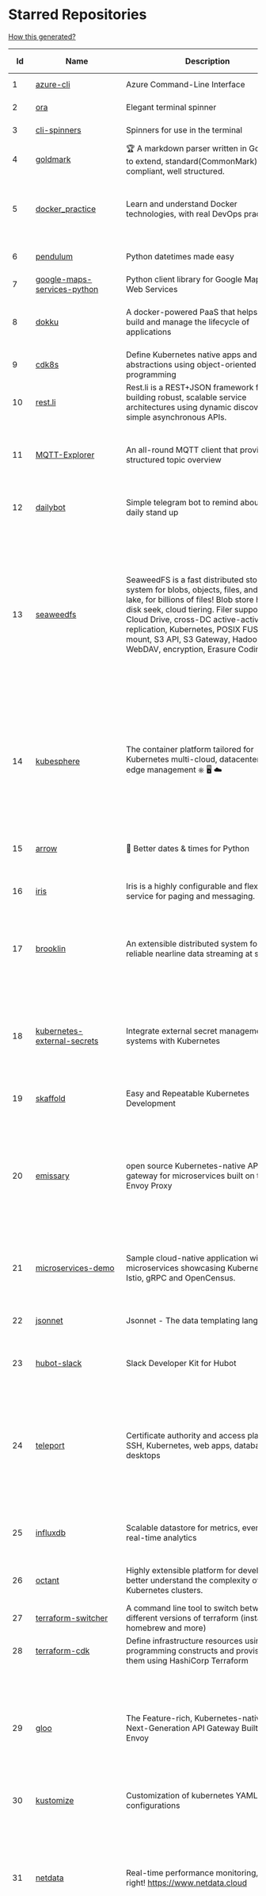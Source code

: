 # Starred Repositories  

[How this generated?](../master/USAGE.md)  

| Id 			| Name			| Description | Star Counts | Topics/Tags   | Last Updated 	|  
| ----------- | ----------- 	| ----------- | ----------- | ----------- 	| -----------   |  
|1|[azure-cli](https://github.com/Azure/azure-cli.git)|Azure Command-Line Interface|2872|azure, azure-cli, cloud|30-12-2021|  
|2|[ora](https://github.com/sindresorhus/ora.git)|Elegant terminal spinner|7412||13-9-2021|  
|3|[cli-spinners](https://github.com/sindresorhus/cli-spinners.git)|Spinners for use in the terminal|1881||1-10-2021|  
|4|[goldmark](https://github.com/yuin/goldmark.git)|:trophy: A markdown parser written in Go. Easy to extend, standard(CommonMark) compliant, well structured.|1822|markdown, commonmark, golang, go|24-11-2021|  
|5|[docker_practice](https://github.com/yeasy/docker_practice.git)|Learn and understand Docker technologies, with real DevOps practice!|19813|docker, book, cloud-computing, container, kubernetes, swarm, mesos, spark, devops, linux|1-12-2021|  
|6|[pendulum](https://github.com/sdispater/pendulum.git)|Python datetimes made easy|4645|python, datetime, date, time, python3, timezones|22-12-2021|  
|7|[google-maps-services-python](https://github.com/googlemaps/google-maps-services-python.git)|Python client library for Google Maps API Web Services|3446|python, client-library|1-10-2021|  
|8|[dokku](https://github.com/dokku/dokku.git)|A docker-powered PaaS that helps you build and manage the lifecycle of applications|22171|dokku, paas, heroku, docker, kubernetes, nomad, containers, buildpack, devops|26-12-2021|  
|9|[cdk8s](https://github.com/cdk8s-team/cdk8s.git)|Define Kubernetes native apps and abstractions using object-oriented programming|2716||29-12-2021|  
|10|[rest.li](https://github.com/linkedin/rest.li.git)|Rest.li is a REST+JSON framework for building robust, scalable service architectures using dynamic discovery and simple asynchronous APIs.|2166||10-12-2021|  
|11|[MQTT-Explorer](https://github.com/thomasnordquist/MQTT-Explorer.git)|An all-round MQTT client that provides a structured topic overview|1576|mqtt, mqtt-explorer, homeautomation, mqtt-client, mqtt-smarthome, mqtt-tool|11-8-2021|  
|12|[dailybot](https://github.com/sapumar/dailybot.git)|Simple telegram bot to remind about the daily stand up|8|bot, daily-standup, standup-meetings, standup, standupbot|23-12-2021|  
|13|[seaweedfs](https://github.com/chrislusf/seaweedfs.git)|SeaweedFS is a fast distributed storage system for blobs, objects, files, and data lake, for billions of files! Blob store has O(1) disk seek, cloud tiering. Filer supports Cloud Drive, cross-DC active-active replication, Kubernetes, POSIX FUSE mount, S3 API, S3 Gateway, Hadoop, WebDAV, encryption, Erasure Coding.|13516|distributed-storage, distributed-systems, s3, hdfs, fuse, distributed-file-system, hadoop-hdfs, posix, tiered-file-system, kubernetes, replication, object-storage, s3-storage, seaweedfs, erasure-coding, blob-storage, cloud-drive|29-12-2021|  
|14|[kubesphere](https://github.com/kubesphere/kubesphere.git)|The container platform tailored for Kubernetes multi-cloud, datacenter, and edge management ⎈ 🖥 ☁️|8420|devops, container-management, k8s, cncf, cloud-native, servicemesh, kubesphere, kubernetes-platform-solution, kubernetes, jenkins, istio, observability, multi-cluster, hacktoberfest|28-12-2021|  
|15|[arrow](https://github.com/arrow-py/arrow.git)|🏹 Better dates & times for Python|7691|python, arrow, datetime, date, time, timestamp, timezones, hacktoberfest|27-12-2021|  
|16|[iris](https://github.com/linkedin/iris.git)|Iris is a highly configurable and flexible service for paging and messaging.|640|paging, escalation, messaging, automation|16-11-2021|  
|17|[brooklin](https://github.com/linkedin/brooklin.git)|An extensible distributed system for reliable nearline data streaming at scale|737|distributed-systems, data-streaming, scalability, kafka-mirror-maker, kafka, change-data-capture, java, linkedin|6-12-2021|  
|18|[kubernetes-external-secrets](https://github.com/external-secrets/kubernetes-external-secrets.git)|Integrate external secret management systems with Kubernetes|2427|kubernetes, secrets-management, aws, aws-secrets-manager, vault, hashicorp, kubernetes-external-secrets, secrets-manager|17-12-2021|  
|19|[skaffold](https://github.com/GoogleContainerTools/skaffold.git)|Easy and Repeatable Kubernetes Development|12278|kubernetes, developer-tools, docker, containers|22-12-2021|  
|20|[emissary](https://github.com/emissary-ingress/emissary.git)|open source Kubernetes-native API gateway for microservices built on the Envoy Proxy|3592|ambassador, kubernetes, gateway-api, microservice, cloud-native, api-gateway, docker, api-management, kubernetes-ingress, envoy-proxy, envoy, kubernetes-annotations|24-12-2021|  
|21|[microservices-demo](https://github.com/GoogleCloudPlatform/microservices-demo.git)|Sample cloud-native application with 10 microservices showcasing Kubernetes, Istio, gRPC and OpenCensus.|11417|kubernetes, grpc, istio, opencensus, gke, skaffold, sample-application, google-cloud|29-12-2021|  
|22|[jsonnet](https://github.com/google/jsonnet.git)|Jsonnet - The data templating language|5277|jsonnet, configuration, config, functional, json|29-12-2021|  
|23|[hubot-slack](https://github.com/slackapi/hubot-slack.git)|Slack Developer Kit for Hubot|2261|hubot-adapter, hubot, coffeescript, slack, slack-app, bot|21-12-2021|  
|24|[teleport](https://github.com/gravitational/teleport.git)|Certificate authority and access plane for SSH, Kubernetes, web apps, databases and desktops|10671|ssh, go, bastion, teleport-binaries, certificate, golang, cluster, teleport, firewall, security, jumpserver, rbac, audit, pam, kubernetes, kubernetes-access, firewalls, database-access, postgres, rdp|30-12-2021|  
|25|[influxdb](https://github.com/influxdata/influxdb.git)|Scalable datastore for metrics, events, and real-time analytics|22619|influxdb, monitoring, database, time-series, metrics, go, react|29-12-2021|  
|26|[octant](https://github.com/vmware-tanzu/octant.git)|Highly extensible platform for developers to better understand the complexity of Kubernetes clusters.|5638|golang, octant, kubernetes-clusters, go, kubernetes|16-11-2021|  
|27|[terraform-switcher](https://github.com/warrensbox/terraform-switcher.git)|A command line tool to switch between different versions of terraform  (install with homebrew and more)|797||29-11-2021|  
|28|[terraform-cdk](https://github.com/hashicorp/terraform-cdk.git)|Define infrastructure resources using programming constructs and provision them using HashiCorp Terraform|3056|terraform, cdk, cdktf|16-12-2021|  
|29|[gloo](https://github.com/solo-io/gloo.git)|The Feature-rich, Kubernetes-native, Next-Generation API Gateway Built on Envoy|3226|gloo, envoy, api-gateway, serverless, api-management, kubernetes, kubernetes-ingress-controller, microservices, hybrid-apps, legacy-apps, grpc, cloud-native, envoy-proxy|27-12-2021|  
|30|[kustomize](https://github.com/kubernetes-sigs/kustomize.git)|Customization of kubernetes YAML configurations|7923|k8s-sig-cli, hacktoberfest|29-12-2021|  
|31|[netdata](https://github.com/netdata/netdata.git)|Real-time performance monitoring, done right! https://www.netdata.cloud|57155|monitoring, iot, notifications, docker, statsd, kubernetes, cncf, prometheus, containers, netdata, analytics, devops, time-series, observability, alerting, graphing, influxdb, grafana, graphite, dashboard|23-12-2021|  
|32|[git-standup](https://github.com/kamranahmedse/git-standup.git)|Recall what you did on the last working day. Psst! or be nosy and find what someone else in your team did ;-)|7047||30-9-2021|  
|33|[flask-celery-example](https://github.com/miguelgrinberg/flask-celery-example.git)|This repository contains the example code for my blog article Using Celery with Flask.|1023||12-9-2021|  
|34|[crouton](https://github.com/dnschneid/crouton.git)|Chromium OS Universal Chroot Environment|7960||8-9-2021|  
|35|[diagrams](https://github.com/mingrammer/diagrams.git)|:art: Diagram as Code for prototyping cloud system architectures|15813||21-8-2021|  
|36|[admiral](https://github.com/istio-ecosystem/admiral.git)|Admiral provides automatic configuration generation, syncing and service discovery for multicluster Istio service mesh|401||10-12-2021|  
|37|[Python](https://github.com/TheAlgorithms/Python.git)|All Algorithms implemented in Python|126034||16-12-2021|  
|38|[cheatsheets.pdf](https://github.com/qg0/cheatsheets.pdf.git)|📚 Various cheatsheets in PDF|192||19-3-2021|  
|39|[linkedin-skill-assessments-quizzes](https://github.com/Ebazhanov/linkedin-skill-assessments-quizzes.git)|Full reference of LinkedIn answers 2021 for skill assessments, LinkedIn test, questions and answers (aws-lambda, rest-api, javascript, react, git, html, jquery, mongodb, java, Go, python, machine-learning, power-point) linkedin excel test lösungen, linkedin machine learning test|7143||29-12-2021|  
|40|[sceptre](https://github.com/Sceptre/sceptre.git)|Build better AWS infrastructure|1272||29-12-2021|  
|41|[awesome-algorithms](https://github.com/tayllan/awesome-algorithms.git)|A curated list of awesome places to learn and/or practice algorithms.|10644||7-7-2021|  
|42|[Python-for-Algorithms--Data-Structures--and-Interviews](https://github.com/jmportilla/Python-for-Algorithms--Data-Structures--and-Interviews.git)|Files for Udemy Course on Algorithms and Data Structures|1924||26-12-2017|  
|43|[pace](https://github.com/CodeByZach/pace.git)|Automatically add a progress bar to your site.|15364||28-7-2021|  
|44|[upterm](https://github.com/railsware/upterm.git)|A terminal emulator for the 21st century.|19441||20-5-2019|  
|45|[game_control](https://github.com/ChoudharyChanchal/game_control.git)|-|747||19-7-2020|  
|46|[doitlive](https://github.com/sloria/doitlive.git)|Because sometimes you need to do it live|3079|command-line, presentations, python, live-coding, cli, click, bash, zsh, ipython, script, hacktoberfest|24-5-2021|  
|47|[localstack](https://github.com/localstack/localstack.git)|💻  A fully functional local AWS cloud stack. Develop and test your cloud & Serverless apps offline!|37904||29-12-2021|  
|48|[coreutils](https://github.com/uutils/coreutils.git)|Cross-platform Rust rewrite of the GNU coreutils|9668||29-12-2021|  
|49|[tokei](https://github.com/XAMPPRocky/tokei.git)|Count your code, quickly.|5968|tokei, cloc, badge, rust, windows, linux, macos, statistics, code, cli|20-12-2021|  
|50|[kubewatch](https://github.com/bitnami-labs/kubewatch.git)|Watch k8s events and trigger Handlers|2303|golang, kubernetes, slack|10-9-2020|  
|51|[gitops-engine](https://github.com/argoproj/gitops-engine.git)|Democratizing GitOps|1249|gitops, kubernetes, continuous-deployment|22-12-2021|  
|52|[flower](https://github.com/mher/flower.git)|Real-time monitor and web admin for Celery distributed task queue|5046|celery, task-queue, monitoring, administration, workers, rabbitmq, redis, python, asynchronous|25-11-2021|  
|53|[recommenders](https://github.com/microsoft/recommenders.git)|Best Practices on Recommendation Systems|11920|machine-learning, recommender, ranking, deep-learning, python, jupyter-notebook, recommendation-algorithm, rating, operationalization, kubernetes, azure, microsoft, recommendation-system, recommendation-engine, recommendation, data-science, tutorial, artificial-intelligence|21-12-2021|  
|54|[vscode](https://github.com/microsoft/vscode.git)|Visual Studio Code|125807|editor, electron, visual-studio-code, typescript, microsoft|30-12-2021|  
|55|[system-design-interview](https://github.com/checkcheckzz/system-design-interview.git)|System design interview for IT companies|16424|interview, interview-questions, interview-preparation, design-systems, system, system-design||  
|56|[project-layout](https://github.com/golang-standards/project-layout.git)|Standard Go Project Layout|28508|go, golang, project-template, standards, project-structure|22-8-2021|  
|57|[microsoft-authentication-library-for-python](https://github.com/AzureAD/microsoft-authentication-library-for-python.git)|Microsoft Authentication Library (MSAL) for Python makes it easy to authenticate to Azure Active Directory. These documented APIs are stable https://msal-python.readthedocs.io. If you have questions but do not have a github account, ask your questions on Stackoverflow with tag "msal" + "python".|344|msal-python, azure, sdks, microsoft-identity-platform|28-12-2021|  
|58|[sqlc](https://github.com/kyleconroy/sqlc.git)|Generate type-safe code from SQL|4600|go, postgresql, sql, orm, code-generator, mysql, python, kotlin|27-12-2021|  
|59|[bcc](https://github.com/iovisor/bcc.git)|BCC - Tools for BPF-based Linux IO analysis, networking, monitoring, and more|13303||29-12-2021|  
|60|[kubernetes-the-hard-way](https://github.com/kelseyhightower/kubernetes-the-hard-way.git)|Bootstrap Kubernetes the hard way on Google Cloud Platform. No scripts.|29442||2-5-2021|  
|61|[awesome-sysadmin](https://github.com/awesome-foss/awesome-sysadmin.git)|A curated list of amazingly awesome open source sysadmin resources.|12679|awesome, awesome-list, sysadmin, list||  
|62|[grequests](https://github.com/spyoungtech/grequests.git)|Requests + Gevent = <3|3918||4-10-2021|  
|63|[fish-shell](https://github.com/fish-shell/fish-shell.git)|The user-friendly command line shell.|17955||29-12-2021|  
|64|[echo](https://github.com/labstack/echo.git)|High performance, minimalist Go web framework|21368||20-12-2021|  
|65|[python-docs-samples](https://github.com/GoogleCloudPlatform/python-docs-samples.git)|Code samples used on cloud.google.com|5350||28-12-2021|  
|66|[argo-rollouts](https://github.com/argoproj/argo-rollouts.git)|Progressive Delivery for Kubernetes|1307|gitops, canary, bluegreen, kubernetes, argoproj, deployments, experiments, argo-rollouts, progressive-delivery|21-12-2021|  
|67|[viper](https://github.com/spf13/viper.git)|Go configuration with fangs|17771||29-12-2021|  
|68|[wait-for-it](https://github.com/vishnubob/wait-for-it.git)|Pure bash script to test and wait on the availability of a TCP host and port|7252||22-8-2020|  
|69|[django-health-check](https://github.com/KristianOellegaard/django-health-check.git)|a pluggable app that runs a full check on the deployment, using a number of plugins to check e.g. database, queue server, celery processes, etc.|751||9-12-2021|  
|70|[predictive-horizontal-pod-autoscaler](https://github.com/jthomperoo/predictive-horizontal-pod-autoscaler.git)|Horizontal Pod Autoscaler built with predictive abilities using statistical models|159||28-12-2021|  
|71|[nativefier](https://github.com/nativefier/nativefier.git)|Make any web page a desktop application|29454||25-12-2021|  
|72|[wtf](https://github.com/wtfutil/wtf.git)|The personal information dashboard for your terminal|12992|golang, dashboard, terminal, tui, cui, go, devops, wtf, wtfutil, hacktoberfest||  
|73|[salt](https://github.com/saltstack/salt.git)|Software to automate the management and configuration of any infrastructure or application at scale. Get access to the Salt software package repository here: |12100|python, configuration-management, remote-execution, infrastructure-management, zeromq, event-stream, event-management, cloud-providers, cloud-management, cloud-provisioning, infrasructure, infrastructure-automation, infrastructure-as-code, infrastructure-as-a-code, iot, edge, cloud||  
|74|[clair](https://github.com/quay/clair.git)|Vulnerability Static Analysis for Containers|8376||17-12-2021|  
|75|[fastapi](https://github.com/tiangolo/fastapi.git)|FastAPI framework, high performance, easy to learn, fast to code, ready for production|40034||12-12-2021|  
|76|[labs](https://github.com/docker/labs.git)|This is a collection of tutorials for learning how to use Docker with various tools. Contributions welcome.|10469||15-10-2020|  
|77|[typing](https://github.com/python/typing.git)|Python static typing home. Contains the source for typing_extensions and the documentation. Also hosts a user help forum.|1095||22-12-2021|  
|78|[locust](https://github.com/locustio/locust.git)|Scalable user load testing tool written in Python|17818|locust, python, load-testing, performance-testing, http, benchmarking, load-generator|20-12-2021|  
|79|[schema](https://github.com/keleshev/schema.git)|Schema validation just got Pythonic|2499||1-12-2021|  
|80|[Terraform-012](https://github.com/addamstj/Terraform-012.git)|Code for the Terraform course|46||6-7-2020|  
|81|[kaniko](https://github.com/GoogleContainerTools/kaniko.git)|Build Container Images In Kubernetes|9520||29-12-2021|  
|82|[papers-we-love](https://github.com/papers-we-love/papers-we-love.git)|Papers from the computer science community to read and discuss.|51000|||  
|83|[poetry](https://github.com/python-poetry/poetry.git)|Python dependency management and packaging made easy.|17656|python, dependency-manager, package-manager, packaging, hacktoberfest||  
|84|[shellcheck](https://github.com/koalaman/shellcheck.git)|ShellCheck, a static analysis tool for shell scripts|27322|haskell, shell, static-analysis, bash, linter, developer-tools|21-12-2021|  
|85|[troposphere](https://github.com/cloudtools/troposphere.git)|troposphere - Python library to create AWS CloudFormation descriptions|4602|aws-cloudformation, cloudformation, python, python3|29-12-2021|  
|86|[terminals-are-sexy](https://github.com/k4m4/terminals-are-sexy.git)|💥 A curated list of Terminal frameworks, plugins & resources for CLI lovers.|10245|terminal, curated-list, awesome-lists, cli-lovers|13-12-2020|  
|87|[bat](https://github.com/sharkdp/bat.git)|A cat(1) clone with wings.|30984|command-line, tool, syntax-highlighting, git, terminal, cli, rust, hacktoberfest|12-12-2021|  
|88|[sanic-prometheus](https://github.com/dkruchinin/sanic-prometheus.git)|Prometheus metrics for Sanic,  an async python web server|67||12-10-2020|  
|89|[containerd](https://github.com/containerd/containerd.git)|An open and reliable container runtime|9996||30-12-2021|  
|90|[go-github](https://github.com/google/go-github.git)|Go library for accessing the GitHub API|8013||27-12-2021|  
|91|[terrascan](https://github.com/accurics/terrascan.git)|Detect compliance and security violations across Infrastructure as Code to mitigate risk before provisioning cloud native infrastructure.|2704||22-12-2021|  
|92|[perf-tools](https://github.com/brendangregg/perf-tools.git)|Performance analysis tools based on Linux perf_events (aka perf) and ftrace|7984|||  
|93|[celery](https://github.com/celery/celery.git)|Distributed Task Queue (development branch)|18426|python, task-manager, task-scheduler, task-runner, queue-workers, queued-jobs, queue-tasks, amqp, redis, sqs, sqs-queue, python3, python-library||  
|94|[pykiteconnect](https://github.com/zerodha/pykiteconnect.git)|The official Python client library for the Kite Connect trading APIs|626||3-12-2021|  
|95|[hyper](https://github.com/vercel/hyper.git)|A terminal built on web technologies|37573|terminal, javascript, html, css, react, terminal-emulators, hyper, macos, linux|27-12-2021|  
|96|[30-Days-Of-Python](https://github.com/Asabeneh/30-Days-Of-Python.git)|30 days of Python programming challenge is a step-by-step guide to learn the Python programming language in 30 days. This challenge may take more than100 days, follow your own pace. |8238|30-days-of-python, python|17-11-2021|  
|97|[argo-cd](https://github.com/argoproj/argo-cd.git)|Declarative continuous deployment for Kubernetes.|7963||29-12-2021|  
|98|[argo-workflows](https://github.com/argoproj/argo-workflows.git)|Workflow engine for Kubernetes|10084||23-12-2021|  
|99|[rook](https://github.com/rook/rook.git)|Storage Orchestration for Kubernetes|9395||28-12-2021|  
|100|[mkcert](https://github.com/FiloSottile/mkcert.git)|A simple zero-config tool to make locally trusted development certificates with any names you'd like.|33150|https, tls, certificates, local-development, localhost, root-ca, macos, linux, windows, ios, firefox, chrome|13-2-2021|  
|101|[flamethrower](https://github.com/DNS-OARC/flamethrower.git)|a DNS performance and functional testing utility supporting UDP, TCP, DoT and DoH (by @ns1labs)|241||20-9-2021|  
|102|[go-restful](https://github.com/emicklei/go-restful.git)|package for building REST-style Web Services using Go|4323|rest, go, customizable, routing, openapi|5-12-2021|  
|103|[stern](https://github.com/wercker/stern.git)|⎈ Multi pod and container log tailing for Kubernetes|5633|kubernetes, tail, devops, logging, debugging|5-7-2019|  
|104|[geeksforgeeks.pdf](https://github.com/dufferzafar/geeksforgeeks.pdf.git)|Topic wise PDFs of Geeks for Geeks articles. (Last updated in October 2018)|486|||  
|105|[tv](https://github.com/alexhallam/tv.git)|📺(tv) Tidy Viewer is a cross-platform CLI csv pretty printer that uses column styling to maximize viewer enjoyment.|1366||20-11-2021|  
|106|[ecs-refarch-service-discovery](https://github.com/awslabs/ecs-refarch-service-discovery.git)|An EC2 Container Service Reference Architecture for providing Service Discovery to containers using CloudWatch Events, Lambda and Route 53 private hosted zones. |436||25-7-2016|  
|107|[blackfriday](https://github.com/russross/blackfriday.git)|Blackfriday: a markdown processor for Go|4844||27-10-2020|  
|108|[kubernetes-handbook](https://github.com/rootsongjc/kubernetes-handbook.git)|Kubernetes中文指南/云原生应用架构实践手册 -  https://jimmysong.io/kubernetes-handbook|9460||27-12-2021|  
|109|[helm-git-repo](https://github.com/yks0000/helm-git-repo.git)|A Helm Repo (Automatically build index.yaml)|1||6-4-2021|  
|110|[dive](https://github.com/wagoodman/dive.git)|A tool for exploring each layer in a docker image|29097|docker, docker-image, inspector, explorer, cli, tui|2-7-2021|  
|111|[alpha_vantage](https://github.com/RomelTorres/alpha_vantage.git)|A python wrapper for Alpha Vantage API for financial data.|3565|alpha-vantage, pandas, financial-data, python, stock, alphavantage, json, finance, api-wrapper, cryptocurrency, bitcoin|14-6-2021|  
|112|[telegram-bot-heroku-deploy](https://github.com/AnshumanFauzdar/telegram-bot-heroku-deploy.git)|Detailed guide to initially deploy a simple telegram python bot to heroku|28|heroku-app, telegram-bot, telegram, deploy, hacktoberfest|7-10-2020|  
|113|[minio](https://github.com/minio/minio.git)|High Performance, Kubernetes Native Object Storage|30867|go, storage, cloud, s3, objectstorage, cloudstorage, amazon-s3, cloudnative|29-12-2021|  
|114|[xdp-tutorial](https://github.com/xdp-project/xdp-tutorial.git)|XDP tutorial|1091|xdp, bpf, libbpf, tutorial|13-12-2021|  
|115|[GolangTraining](https://github.com/GoesToEleven/GolangTraining.git)|Training for Golang (go language)|7836||4-12-2018|  
|116|[starred-repo-toc](https://github.com/yks0000/starred-repo-toc.git)|Generates Markdown table for all Starred Repositories by a GitHub user.|4|starred-repositories, starred|30-12-2021|  
|117|[pongo2](https://github.com/flosch/pongo2.git)|Django-syntax like template-engine for Go|2118|template, go, django, template-engine, pongo2, templates, template-language, golang, golang-library|27-12-2021|  
|118|[howdoi](https://github.com/gleitz/howdoi.git)|instant coding answers via the command line|9227||26-10-2021|  
|119|[go-fuzz](https://github.com/dvyukov/go-fuzz.git)|Randomized testing for Go|4228|fuzzing, testing, go|14-9-2021|  
|120|[managers-playbook](https://github.com/ksindi/managers-playbook.git)|:book: Heuristics for effective management|4514|management, one-on-ones, feedback, advice, coaching, meetings, decision-making|3-8-2021|  
|121|[tqdm](https://github.com/tqdm/tqdm.git)|A Fast, Extensible Progress Bar for Python and CLI|20740|progressbar, progressmeter, progress-bar, meter, rate, console, terminal, time, progress, gui, python, parallel, cli, utilities, jupyter, discord, telegram, pandas, keras, closember|20-9-2021|  
|122|[fasthttp](https://github.com/valyala/fasthttp.git)|Fast HTTP package for Go. Tuned for high performance. Zero memory allocations in hot paths. Up to 10x faster than net/http|16658|||  
|123|[awesome-microservices](https://github.com/mfornos/awesome-microservices.git)|A curated list of Microservice Architecture related principles and technologies.|10667|awesome, microservices, microservices-architecture, cloud-native, cloud-computing|20-8-2021|  
|124|[httpstat](https://github.com/reorx/httpstat.git)|curl statistics made simple|4997|curl, cli, python, http, visualization|24-12-2020|  
|125|[Public-APIs](https://github.com/n0shake/Public-APIs.git)|📚 A public list of APIs from round the web.|17785||30-11-2021|  
|126|[iris](https://github.com/kataras/iris.git)|The fastest HTTP/2 Go Web Framework. AWS Lambda, gRPC, MVC, Unique Router, Websockets, Sessions, Test suite, Dependency Injection and more. A true successor of expressjs and laravel   谢谢 https://github.com/kataras/iris/issues/1329  |21652|go, framework, server, middleware, router, performance, iris, web-framework, mvc, golang, expressjs, laravel|25-12-2021|  
|127|[aws-cli](https://github.com/aws/aws-cli.git)|Universal Command Line Interface for Amazon Web Services|11837|aws, cloud, aws-cli, cloud-management|21-12-2021|  
|128|[compose](https://github.com/docker/compose.git)|Define and run multi-container applications with Docker|24542|docker, docker-compose, orchestration, go, golang|17-12-2021|  
|129|[cilium](https://github.com/cilium/cilium.git)|eBPF-based Networking, Security, and Observability|10428|containers, bpf, security, kubernetes, kubernetes-networking, cni, kernel, loadbalancing, monitoring, troubleshooting, xdp, ebpf, k8s, observability, networking|21-12-2021|  
|130|[awesome-deep-learning](https://github.com/ChristosChristofidis/awesome-deep-learning.git)|A curated list of awesome Deep Learning tutorials, projects and communities.|18118|deep-learning, neural-network, machine-learning, awesome, awesome-list, recurrent-networks, deep-networks, deep-learning-tutorial, face-images|30-11-2020|  
|131|[awesome-flask](https://github.com/humiaozuzu/awesome-flask.git)|A curated list of awesome Flask resources and plugins|10319|flask, flask-resources, awesome|17-9-2019|  
|132|[dotfiles](https://github.com/bbkane/dotfiles.git)|Configs for apps I care about|19|dotfiles, zsh, neovim, vscode, git, sqlite, sqlite3|24-11-2021|  
|133|[fortio](https://github.com/fortio/fortio.git)|Fortio load testing library, command line tool, advanced echo server and web UI in go (golang). Allows to specify a set query-per-second load and record latency histograms and other useful stats.|2218|golang, golang-library, golang-application, performance, performance-testing, performance-visualization, http, grpc, proxy, go|24-12-2021|  
|134|[yq](https://github.com/mikefarah/yq.git)|yq is a portable command-line YAML processor|4758|yaml-processor, yaml, cli, golang, splat, devops-tools, portable|23-12-2021|  
|135|[serverless](https://github.com/serverless/serverless.git)|⚡ Serverless Framework – Build web, mobile and IoT applications with serverless architectures using AWS Lambda, Azure Functions, Google CloudFunctions & more! – |41648|serverless, serverless-framework, serverless-architectures, aws-lambda, google-cloud-functions, azure-functions, aws, microservice, aws-dynamodb|29-12-2021|  
|136|[linkerd2](https://github.com/linkerd/linkerd2.git)|Ultralight, security-first service mesh for Kubernetes. Main repo for Linkerd 2.x.|7917|service-mesh, rust, golang, kubernetes, linkerd, cloud-native|28-12-2021|  
|137|[sdkman-cli](https://github.com/sdkman/sdkman-cli.git)|The SDKMAN! Command Line Interface|4408||6-12-2021|  
|138|[gin](https://github.com/gin-gonic/gin.git)|Gin is a HTTP web framework written in Go (Golang). It features a Martini-like API with much better performance -- up to 40 times faster. If you need smashing performance, get yourself some Gin.|54268|server, middleware, framework, go, router, performance, gin|26-12-2021|  
|139|[linux](https://github.com/torvalds/linux.git)|Linux kernel source tree|123358||29-12-2021|  
|140|[cobra](https://github.com/spf13/cobra.git)|A Commander for modern Go CLI interactions|24562|cobra, cobra-library, cobra-generator, posix-compliant-flags, command-cobra, cli-app, command-line, commandline, command, cli, go, golang, golang-library, golang-application, subcommands, posix|21-12-2021|  
|141|[roadmap](https://github.com/github/roadmap.git)|GitHub public roadmap|5904|roadmap, github, github-enterprise|25-10-2021|  
|142|[docker-cheat-sheet](https://github.com/wsargent/docker-cheat-sheet.git)|Docker Cheat Sheet|20524|docker, cheet-sheet|31-10-2021|  
|143|[gotty](https://github.com/yudai/gotty.git)|Share your terminal as a web application|16103|tty, terminal, browser, web, go, websocket, javascript, typescript||  
|144|[shiv](https://github.com/linkedin/shiv.git)|shiv is a command line utility for building fully self contained Python zipapps as outlined in PEP 441, but with all their dependencies included.|1344||18-11-2021|  
|145|[mypy](https://github.com/python/mypy.git)|Optional static typing for Python|12065|python, types, typing, typechecker, linter|30-12-2021|  
|146|[httpstat](https://github.com/davecheney/httpstat.git)|It's like curl -v, with colours. |5878||10-10-2021|  
|147|[http2smugl](https://github.com/neex/http2smugl.git)|-|347||10-11-2021|  
|148|[htmlq](https://github.com/mgdm/htmlq.git)|Like jq, but for HTML.|5343||30-9-2021|  
|149|[azure4everyone-samples](https://github.com/MarczakIO/azure4everyone-samples.git)|-|148||5-1-2021|  
|150|[python-prompt-toolkit](https://github.com/prompt-toolkit/python-prompt-toolkit.git)|Library for building powerful interactive command line applications in Python|7459||9-12-2021|  
|151|[monkey](https://github.com/bouk/monkey.git)|Monkey patching in Go|2719||9-12-2019|  
|152|[onedev](https://github.com/theonedev/onedev.git)|Super Easy All-In-One DevOps Platform|4983|git, devops, docker, kubernetes, continuous-integration, continuous-deployment, issue-tracker|29-12-2021|  
|153|[watchdog](https://github.com/gorakhargosh/watchdog.git)|Python library and shell utilities to monitor filesystem events.|5080||29-12-2021|  
|154|[k9s](https://github.com/derailed/k9s.git)|🐶 Kubernetes CLI To Manage Your Clusters In Style!|14746|k9s, kubernetes, kubernetes-cli, kubernetes-clusters, k8s, k8s-cluster, go, golang|28-12-2021|  
|155|[go-leetcode](https://github.com/austingebauer/go-leetcode.git)|A collection of 100+ popular LeetCode problems solved in Go.|1684|leetcode, ctci|10-3-2021|  
|156|[halo](https://github.com/manrajgrover/halo.git)|💫 Beautiful spinners for terminal, IPython and Jupyter|2532|halo, spinner, python, jupyter, ora, ipython, async|9-11-2020|  
|157|[goaccess](https://github.com/allinurl/goaccess.git)|GoAccess is a real-time web log analyzer and interactive viewer that runs in a terminal in *nix systems or through your browser.|14123|goaccess, c, real-time, data-analysis, analytics, nginx, apache, webserver, web-analytics, monitoring, dashboard, command-line, gdpr, privacy, cli, tui, google-analytics, ncurses, terminal|25-12-2021|  
|158|[Gooey](https://github.com/chriskiehl/Gooey.git)|Turn (almost) any Python command line program into a full GUI application with one line|15192||2-12-2021|  
|159|[forcediphttpsadapter](https://github.com/Roadmaster/forcediphttpsadapter.git)|A requests TransportAdapter allowing to force a specific IP for HTTPS connections.|36||1-11-2021|  
|160|[gcsfuse](https://github.com/GoogleCloudPlatform/gcsfuse.git)|A user-space file system for interacting with Google Cloud Storage|1378||22-12-2021|  
|161|[nuclei](https://github.com/projectdiscovery/nuclei.git)|Fast and customizable vulnerability scanner based on simple YAML based DSL.|6439|cve-scanner, subdomain-takeover, nuclei-engine, vulnerability-detection, vulnerability-assessment, vulnerability-scanner, security||  
|162|[moto](https://github.com/spulec/moto.git)|A library that allows you to easily mock out tests based on AWS infrastructure.|5456|boto, aws, ec2, s3||  
|163|[kubectx](https://github.com/ahmetb/kubectx.git)|Faster way to switch between clusters and namespaces in kubectl|11976|kubernetes, kubectl, kubectl-plugins, kubernetes-clusters||  
|164|[moby](https://github.com/moby/moby.git)|Moby Project - a collaborative project for the container ecosystem to assemble container-based systems|61880|docker, containers, go|23-12-2021|  
|165|[learn-python](https://github.com/trekhleb/learn-python.git)|📚 Playground and cheatsheet for learning Python. Collection of Python scripts that are split by topics and contain code examples with explanations.|11515|python, python3, learning, programming-language, learning-python, learning-by-doing||  
|166|[etcd](https://github.com/etcd-io/etcd.git)|Distributed reliable key-value store for the most critical data of a distributed system|38336|etcd, raft, distributed-systems, kubernetes, go, database, key-value, consensus, distributed-database|21-12-2021|  
|167|[request](https://github.com/request/request.git)|🏊🏾 Simplified HTTP request client.|25391||11-2-2020|  
|168|[python-concurrency](https://github.com/volker48/python-concurrency.git)|Code examples from my toptal engineering blog article|138|python, python-concurrency, asyncio, multiprocessing||  
|169|[acme.sh](https://github.com/acmesh-official/acme.sh.git)|A pure Unix shell script implementing ACME client protocol|24845|acme, acme-protocol, letsencrypt, certbot, shell, ash, bash, posix, posix-sh, zerossl, buypass, acme-client|30-11-2021|  
|170|[helm](https://github.com/helm/helm.git)|The Kubernetes Package Manager|20878|cncf, chart, kubernetes, helm, charts|26-12-2021|  
|171|[kube2iam](https://github.com/jtblin/kube2iam.git)|kube2iam  provides different AWS IAM roles for pods running on Kubernetes|1775|kubernetes, aws|22-12-2021|  
|172|[runc](https://github.com/opencontainers/runc.git)|CLI tool for spawning and running containers according to the OCI specification|8762|containers, docker, oci|23-12-2021|  
|173|[dashboard](https://github.com/kubernetes/dashboard.git)|General-purpose web UI for Kubernetes clusters|10594||29-12-2021|  
|174|[project-based-learning](https://github.com/practical-tutorials/project-based-learning.git)|Curated list of project-based tutorials|60504|tutorial, project, beginner-project, webdevelopment, python, javascript, cpp, golang|28-12-2021|  
|175|[vector](https://github.com/Netflix/vector.git)|Vector is an on-host performance monitoring framework which exposes hand picked high resolution metrics to every engineer’s browser.|3578||10-10-2020|  
|176|[machine](https://github.com/docker/machine.git)|Machine management for a container-centric world|6476||2-9-2019|  
|177|[ace](https://github.com/ajaxorg/ace.git)|Ace (Ajax.org Cloud9 Editor)|23933||2-12-2021|  
|178|[ami-query](https://github.com/intuit/ami-query.git)|Provide a REST interface to your organization's AMIs|36||31-8-2020|  
|179|[grafana](https://github.com/grafana/grafana.git)|The open and composable observability and data visualization platform. Visualize metrics, logs, and traces from multiple sources like Prometheus, Loki, Elasticsearch, InfluxDB, Postgres and many more. |46187|grafana, monitoring, analytics, metrics, influxdb, prometheus, elasticsearch, alerting, data-visualization, go, dashboard, business-intelligence, mysql, postgres, hacktoberfest|29-12-2021|  
|180|[yaspin](https://github.com/pavdmyt/yaspin.git)|A lightweight terminal spinner for Python with safe pipes and redirects 🎁|485|spinner, terminal, cli-utilities, python, loader, unix, easy-to-use, python-library, awesome, console, cli, utilities|14-11-2021|  
|181|[katran](https://github.com/facebookincubator/katran.git)|A high performance layer 4 load balancer|3431||29-12-2021|  
|182|[ansible](https://github.com/ansible/ansible.git)|Ansible is a radically simple IT automation platform that makes your applications and systems easier to deploy and maintain. Automate everything from code deployment to network configuration to cloud management, in a language that approaches plain English, using SSH, with no agents to install on remote systems. https://docs.ansible.com.|51157|python, ansible, hacktoberfest|29-12-2021|  
|183|[charts](https://github.com/helm/charts.git)|⚠️(OBSOLETE) Curated applications for Kubernetes|15331|kubernetes, charts, helm|21-12-2021|  
|184|[vizceral](https://github.com/Netflix/vizceral.git)|WebGL visualization for displaying animated traffic graphs|3868|graph, traffic, visualization, webgl, monitoring|20-7-2019|  
|185|[school-of-sre](https://github.com/linkedin/school-of-sre.git)|At LinkedIn, we are using this curriculum for onboarding our entry-level talents into the SRE role.|5245|sre, linux, networking, git, python, mysql, nosql, hadoop, system-design, security||  
|186|[thefuck](https://github.com/nvbn/thefuck.git)|Magnificent app which corrects your previous console command.|65510|python, shell||  
|187|[faker](https://github.com/joke2k/faker.git)|Faker is a Python package that generates fake data for you.|13427|python, fake, testing, dataset, fake-data, test-data, test-data-generator|28-12-2021|  
|188|[zuul](https://github.com/Netflix/zuul.git)|Zuul is a gateway service that provides dynamic routing, monitoring, resiliency, security, and more.|11596||17-12-2021|  
|189|[fortio-operator](https://github.com/verfio/fortio-operator.git)|Load Testing Operator within the Kubernetes cluster and outside of it.|33||18-3-2019|  
|190|[awesome-hyper](https://github.com/bnb/awesome-hyper.git)|🖥 Delightful Hyper plugins, themes, and resources|9692|hyper, hyperterm, zeit, terminal, awesome, awesome-list|13-7-2021|  
|191|[aws-eks-kubernetes-masterclass](https://github.com/stacksimplify/aws-eks-kubernetes-masterclass.git)|AWS EKS Kubernetes - Masterclass   DevOps, Microservices|329|kubernetes, kubernetes-pods, kubernetes-deployment, kubernetes-services, kubernetes-secrets, aws-eks, aws-eks-cluster, aws-ebs, aws-rds, aws-alb, aws-alb-ingress-controller, aws-fargate, aws-codebuild, aws-codecommit, aws-codepipeline, fluentd, aws-cloudwatch, docker, yaml|16-5-2021|  
|192|[coding-interview-university](https://github.com/jwasham/coding-interview-university.git)|A complete computer science study plan to become a software engineer.|202089|computer-science, interview, programming-interviews, study-plan, data-structures, algorithms, software-engineering, algorithm, coding-interviews, interview-prep, coding-interview, interview-preparation|19-12-2021|  
|193|[terraformer](https://github.com/GoogleCloudPlatform/terraformer.git)|CLI tool to generate terraform files from existing infrastructure (reverse Terraform). Infrastructure to Code|6388|cloud, terraform, terraform-configurations, gcp, google-cloud, hcl, golang, infrastructure-as-code, aws, kubernetes|22-12-2021|  
|194|[awesome-docker](https://github.com/veggiemonk/awesome-docker.git)|:whale: A curated list of Docker resources and projects|20933|docker, awesome, awesome-list, container, tools, dockerfile, list, moby, docker-container, docker-image, docker-environment, docker-deployment, docker-swarm, docker-api, docker-monitoring, docker-machine, docker-security, docker-registry|19-12-2021|  
|195|[chef](https://github.com/chef/chef.git)|Chef Infra, a powerful automation platform that transforms infrastructure into code automating how infrastructure is configured, deployed and managed across any environment, at any scale|6774|chef, devops, cfgmgt, infrastructure, automation, deployment, hacktoberfest|29-12-2021|  
|196|[pytest](https://github.com/pytest-dev/pytest.git)|The pytest framework makes it easy to write small tests, yet scales to support complex functional testing|8092|unit-testing, test, testing, python, hacktoberfest|28-12-2021|  
|197|[Reloader](https://github.com/stakater/Reloader.git)|A Kubernetes controller to watch changes in ConfigMap and Secrets and do rolling upgrades on Pods with their associated Deployment, StatefulSet, DaemonSet and DeploymentConfig – [✩Star] if you're using it!|2960|kubernetes, openshift, configmap, secrets, pods, deployments, daemonset, statefulsets, k8s, watch-changes, deploymentconfigs|8-11-2021|  
|198|[spinner](https://github.com/briandowns/spinner.git)|Go (golang) package with 90 configurable terminal spinner/progress indicators.|1643|go, golang, spinner, statusbar, cli, terminal, terminal-ui, progress-bar, progressbar, indicator|19-12-2021|  
|199|[kind](https://github.com/kubernetes-sigs/kind.git)|Kubernetes IN Docker - local clusters for testing Kubernetes|9025|k8s-sig-testing, kubernetes, kubeadm, golang, docker, podman|17-12-2021|  
|200|[guacamole-server](https://github.com/apache/guacamole-server.git)|Mirror of Apache Guacamole Server|1947|guacamole, c, network-client, java, network-server, javascript|25-12-2021|  
|201|[opencv-python](https://github.com/opencv/opencv-python.git)|Automated CI toolchain to produce precompiled opencv-python, opencv-python-headless, opencv-contrib-python and opencv-contrib-python-headless packages.|2431|opencv, python, wheel, python-3, opencv-python, opencv-contrib-python, precompiled, pypi, manylinux|27-12-2021|  
|202|[slate](https://github.com/slatedocs/slate.git)|Beautiful static documentation for your API|33471|slate, api-documentation, api, static-site-generator|15-12-2021|  
|203|[kops](https://github.com/kubernetes/kops.git)|Kubernetes Operations (kops) - Production Grade K8s Installation, Upgrades, and Management|13630|kubernetes, go, cncf, containers, kops|29-12-2021|  
|204|[lens](https://github.com/lensapp/lens.git)|Lens - The way the world runs Kubernetes|16535|kubernetes, kubernetes-ui, kubernetes-dashboard, cloud-native, devops, containers|28-12-2021|  
|205|[ksonnet](https://github.com/ksonnet/ksonnet.git)|A CLI-supported framework that streamlines writing and deployment of Kubernetes configurations to multiple clusters.|1152||5-2-2019|  
|206|[goreleaser](https://github.com/goreleaser/goreleaser.git)|Deliver Go binaries as fast and easily as possible|9337|homebrew, golang, travis, release-automation, docker, snapcraft, package, deb, rpm, go, apk, hacktoberfest, github-actions|29-12-2021|  
|207|[trivy](https://github.com/aquasecurity/trivy.git)|Scanner for vulnerabilities in container images, file systems, and Git repositories, as well as for configuration issues|9829|security, security-tools, docker, containers, vulnerability-scanners, vulnerability-detection, vulnerability, golang, go, kubernetes, hacktoberfest, devsecops, misconfiguration, infrastructure-as-code, iac|24-12-2021|  
|208|[python-telegram-bot](https://github.com/python-telegram-bot/python-telegram-bot.git)|We have made you a wrapper you can't refuse|17303|python, telegram, bot, chatbot, framework, hacktoberfest|17-12-2021|  
|209|[octodns](https://github.com/octodns/octodns.git)|Tools for managing DNS across multiple providers|2091|dns, workflow, infrastructure-as-code|19-12-2021|  
|210|[opencv](https://github.com/opencv/opencv.git)|Open Source Computer Vision Library|58899|opencv, c-plus-plus, computer-vision, deep-learning, image-processing|29-12-2021|  
|211|[statsd](https://github.com/statsd/statsd.git)|Daemon for easy but powerful stats aggregation|16199|statsd, graphite, javascript, metrics, nodejs|27-12-2021|  
|212|[trafficserver](https://github.com/apache/trafficserver.git)|Apache Traffic Server™ is a fast, scalable and extensible HTTP/1.1 and HTTP/2 compliant caching proxy server.|1407|proxy, cdn, cache, apache, hacktoberfest|24-12-2021|  
|213|[k3s](https://github.com/k3s-io/k3s.git)|Lightweight Kubernetes|18720|kubernetes, k8s|23-12-2021|  
|214|[falcon](https://github.com/falconry/falcon.git)|The no-nonsense REST API and microservices framework for Python developers, with a focus on reliability, correctness, and performance at scale.|8662|python, framework, rest, microservices, web, api, http|20-12-2021|  
|215|[awesome-cheatsheets](https://github.com/LeCoupa/awesome-cheatsheets.git)|👩‍💻👨‍💻 Awesome cheatsheets for popular programming languages, frameworks and development tools. They include everything you should know in one single file.|26129|cheatsheets, javascript, bash, nodejs, cheatsheet, database, language, frontend, backend, feathersjs, redis, vuejs, vim, django, programming-language, xcode, php, docker, kubernetes, sailsjs|21-12-2021|  
|216|[nicstat](https://github.com/scotte/nicstat.git)|Fork of https://sourceforge.net/projects/nicstat/ to fix bugs|52||9-5-2018|  
|217|[traefik](https://github.com/traefik/traefik.git)|The Cloud Native Application Proxy|36234|microservice, docker, marathon, mesos, consul, etcd, kubernetes, load-balancer, reverse-proxy, zookeeper, letsencrypt, golang, go|29-12-2021|  
|218|[wtfpython](https://github.com/satwikkansal/wtfpython.git)|What the f*ck Python? 😱|27822|python, wats, snippets, wtf, gotchas, documentation, pitfalls, interview-questions, python-interview-questions|23-12-2021|  
|219|[sonobuoy](https://github.com/vmware-tanzu/sonobuoy.git)|Sonobuoy is a diagnostic tool that makes it easier to understand the state of a Kubernetes cluster by running a set of Kubernetes conformance tests and other plugins in an accessible and non-destructive manner.|2457|kubernetes, kubernetes-cluster, kubernetes-setup, kubernetes-deployment, discovery, bugreport, heptio, tanzu, sonobuoy, conformance, conformance-tests, cncf|29-12-2021|  
|220|[DataStructures-Algorithms](https://github.com/rachitiitr/DataStructures-Algorithms.git)|The best library for implementation of all Data Structures and Algorithms - Trees + Graph Algorithms too!|2109|algorithms, data-structures, interview-prep, interview-preparation, competitive-programming, cpp, cpp-library, leetcode, leetcode-solutions||  
|221|[GoCasts](https://github.com/StephenGrider/GoCasts.git)|Companion Repo to https://www.udemy.com/go-the-complete-developers-guide/|1496||25-8-2017|  
|222|[kubespray](https://github.com/kubernetes-sigs/kubespray.git)|Deploy a Production Ready Kubernetes Cluster|11635|kubernetes-cluster, ansible, kubernetes, high-availability, bare-metal, gce, aws, kubespray, k8s-sig-cluster-lifecycle, hacktoberfest|24-12-2021|  
|223|[x509-certificate-exporter](https://github.com/enix/x509-certificate-exporter.git)|A Prometheus exporter to monitor x509 certificates expiration in Kubernetes clusters or standalone|160|prometheus-exporter, kubernetes, monitoring-tool, certificates, expiration-monitoring, dashboard, grafana-dashboard, certificates-focusing, alert||  
|224|[metallb](https://github.com/metallb/metallb.git)|A network load-balancer implementation for Kubernetes using standard routing protocols|4330|kubernetes, bgp, load-balancer, bare-metal, arp, vrrp, keepalived|24-12-2021|  
|225|[boto3](https://github.com/boto/boto3.git)|AWS SDK for Python|6918|python, aws, cloud, cloud-management, aws-sdk|21-12-2021|  
|226|[free-for-dev](https://github.com/ripienaar/free-for-dev.git)|A list of SaaS, PaaS and IaaS offerings that have free tiers of interest to devops and infradev|51773|||  
|227|[chaos-mesh](https://github.com/chaos-mesh/chaos-mesh.git)|A Chaos Engineering Platform for Kubernetes.|4314|chaos, chaos-engineering, chaos-testing, kubernetes, operator, golang, microservice, site-reliability-engineering, fault-injection, cncf, cloud-native, chaos-mesh, chaos-experiments, crd, hacktoberfest||  
|228|[kubernetes](https://github.com/kubernetes/kubernetes.git)|Production-Grade Container Scheduling and Management|83981|kubernetes, go, cncf, containers|30-12-2021|  
|229|[awesome-sre](https://github.com/dastergon/awesome-sre.git)|A curated list of Site Reliability and Production Engineering resources.|7748|site-reliability-engineering, production, availability, monitoring, post-mortem, reliability-engineering, capacity-planning, service-level-agreement, scalability, reliability, alerting, on-call, site-reliability, postmortem, incident-response, sre, awesome, awesome-list, devops, list|21-12-2021|  
|230|[learn-regex](https://github.com/ziishaned/learn-regex.git)|Learn regex the easy way|40183|||  
|231|[snyk](https://github.com/snyk/snyk.git)|Snyk CLI scans and monitors your projects for security vulnerabilities.|3668|security, monitor, snyk, vulnerabilities||  
|232|[ultimate-go](https://github.com/hoanhan101/ultimate-go.git)|The Ultimate Go Study Guide|14669|golang, computer-systems, programming, ebook, study-guide|17-9-2021|  
|233|[nginx-admins-handbook](https://github.com/trimstray/nginx-admins-handbook.git)|How to improve NGINX performance, security, and other important things.|12471|nginx, nginx-proxy, nginx-configuration, security, performance, http, https, ssllabs, notes, cheatsheet, reference, handbook, best-practices, hacks, snippets, tengine, openresty||  
|234|[http-api-design](https://github.com/interagent/http-api-design.git)|HTTP API design guide extracted from work on the Heroku Platform API|13522||18-11-2021|  
|235|[my-mac-os](https://github.com/nikitavoloboev/my-mac-os.git)|List of applications and tools that make my macOS experience even more amazing|18352|macos, curated, alfred, macros, personal, applications, karabiner, mac-setup, ios, nix, awesome||  
|236|[awesome-machine-learning](https://github.com/josephmisiti/awesome-machine-learning.git)|A curated list of awesome Machine Learning frameworks, libraries and software.|52218|||  
|237|[kubescape](https://github.com/armosec/kubescape.git)|Kubescape is the first open-source tool for testing if Kubernetes is deployed securely according to multiple frameworks: regulatory, customized company policies and DevSecOps best practices, such as the  NSA-CISA and the MITRE ATT&CK®.|4801|kubernetes, security, nsa, hacktoberfest|22-12-2021|  
|238|[prometheus](https://github.com/prometheus/prometheus.git)|The Prometheus monitoring system and time series database.|40238|monitoring, metrics, alerting, graphing, time-series, prometheus, hacktoberfest|28-12-2021|  
|239|[markdown-here](https://github.com/adam-p/markdown-here.git)|Google Chrome, Firefox, and Thunderbird extension that lets you write email in Markdown and render it before sending.|53963|||  
|240|[istio](https://github.com/istio/istio.git)|Connect, secure, control, and observe services.|29057|microservices, service-mesh, lyft-envoy, kubernetes, api-management, circuit-breaker, polyglot-microservices, enforce-policies, proxies, microservice, envoy, consul, nomad, request-routing, resiliency, fault-injection|30-12-2021|  
|241|[aws-load-balancer-controller](https://github.com/kubernetes-sigs/aws-load-balancer-controller.git)|A Kubernetes controller for Elastic Load Balancers|2622|kubernetes-ingress-controller, aws, ingress-resource, kubernetes, ingress, k8s-sig-aws|28-12-2021|  
|242|[kapacitor](https://github.com/influxdata/kapacitor.git)|Open source framework for processing, monitoring, and alerting on time series data|2097|kapacitor, monitoring, time-series|10-12-2021|  
|243|[awesome-pentest](https://github.com/enaqx/awesome-pentest.git)|A collection of awesome penetration testing resources, tools and other shiny things|15253|awesome, awesome-list|3-11-2021|  
|244|[awesome](https://github.com/sindresorhus/awesome.git)|😎 Awesome lists about all kinds of interesting topics|182022|awesome, awesome-list, unicorns, lists, resources||  
|245|[cloud-custodian](https://github.com/cloud-custodian/cloud-custodian.git)|Rules engine for cloud security, cost optimization, and governance, DSL in yaml for policies to query, filter, and take actions on resources|3941|aws, compliance, cloud, rules-engine, cloud-computing, management, serverless, lambda, gcp, azure|7-12-2021|  
|246|[marathon](https://github.com/mesosphere/marathon.git)|Deploy and manage containers (including Docker) on top of Apache Mesos at scale.|4034|dcos-orchestration-guild, dcos|27-7-2021|  
|247|[flux](https://github.com/fluxcd/flux.git)|Successor: https://github.com/fluxcd/flux2 — The GitOps Kubernetes operator|6693|kubernetes, gitops, continuous-deployment, continuous-delivery, helm, kustomize, monitoring|8-12-2021|  
|248|[google-api-python-client](https://github.com/googleapis/google-api-python-client.git)|🐍 The official Python client library for Google's discovery based APIs.|5297||28-12-2021|  
|249|[python-container](https://github.com/googleapis/python-container.git)|-|24|||  
|250|[rundeck](https://github.com/rundeck/rundeck.git)|Enable Self-Service Operations: Give specific users access to your existing tools, services, and scripts|4435|rundeck, devops, deployment, scheduler, automation, orchestration, ansible, audit, sre, operations, ops, devops-tools, devops-team, runbook, hacktoberfest|21-12-2021|  
|251|[the-art-of-command-line](https://github.com/jlevy/the-art-of-command-line.git)|Master the command line, in one page|100795|bash, unix, documentation, linux, macos, windows||  
|252|[telegraf](https://github.com/influxdata/telegraf.git)|The plugin-driven server agent for collecting & reporting metrics.|10968|telegraf, monitoring, time-series, metrics|23-12-2021|  
|253|[aws-cloudformation-user-guide](https://github.com/awsdocs/aws-cloudformation-user-guide.git)|The open source version of the AWS CloudFormation User Guide|597|aws, aws-cloudformation, cloudformation|29-12-2021|  
|254|[ingress-nginx](https://github.com/kubernetes/ingress-nginx.git)|NGINX Ingress Controller for Kubernetes|11807|ingress-controller, kubernetes, nginx|30-12-2021|  
|255|[faas](https://github.com/openfaas/faas.git)|OpenFaaS - Serverless Functions Made Simple|20864|functions-as-a-service, functions, lambda, serverless, prometheus, kubernetes, k8s, serverless-functions, paas, gitops, faas, docker, golang, nodejs|8-12-2021|  
|256|[cert-manager](https://github.com/jetstack/cert-manager.git)|Automatically provision and manage TLS certificates in Kubernetes|8189|kubernetes, letsencrypt, tls, certificate, crd, hacktoberfest|22-12-2021|  
|257|[argo-events](https://github.com/argoproj/argo-events.git)|Event-driven workflow automation framework|1281|kubernetes, event-driven, cloudevents, workflows, triggers, automation-framework, cloud-native, argo, pipelines, event-source, workflow-automation|27-12-2021|  
|258|[awesome-kubernetes](https://github.com/ramitsurana/awesome-kubernetes.git)|A curated list for awesome kubernetes sources :ship::tada:|12324|kubernetes, minikube, meetup, resource, kubernetes-sources, google-cloud, kubernetes-cluster, deploy-kubernetes, aws, enterprise-kubernetes-products, monitoring-kubernetes, azure, schedule, google-kubernetes, docker, cloud-providers, books, machine-learning|28-12-2021|  
|259|[professional-programming](https://github.com/charlax/professional-programming.git)|A collection of full-stack resources for programmers.|15965|read-articles, programmer, professional, scalability, concepts, documentation, lessons-learned, engineer, programming-language, learning, architecture, computer-science|24-12-2021|  
|260|[kubeflow](https://github.com/kubeflow/kubeflow.git)|Machine Learning Toolkit for Kubernetes|11051|ml, kubernetes, minikube, tensorflow, notebook, google-kubernetes-engine, jupyter, machine-learning, kubeflow|28-12-2021|  
|261|[redis-datasets](https://github.com/redis-developer/redis-datasets.git)|A Curated List of Sample Redis Datasets|27|dataset, sample-dataset, redis-modules, redis-datasets|6-12-2021|  
|262|[nocode](https://github.com/kelseyhightower/nocode.git)|The best way to write secure and reliable applications. Write nothing; deploy nowhere.|50864||21-1-2020|  
|263|[gitui](https://github.com/extrawurst/gitui.git)|Blazing 💥 fast terminal-ui for git written in rust 🦀|6810|rust, tui, terminal, git, command-line-tool, command-line-interface, async, hacktoberfest, bash||  
|264|[leveldb](https://github.com/google/leveldb.git)|LevelDB is a fast key-value storage library written at Google that provides an ordered mapping from string keys to string values.|27414|||  
|265|[haproxy](https://github.com/haproxy/haproxy.git)|HAProxy Load Balancer's development branch (mirror of git.haproxy.org)|2475|haproxy, load-balancer, reverse-proxy, proxy, http, http2, cache, fastcgi, high-availability, https, ipv6, proxy-protocol, ddos-mitigation, tls13, high-performance, caching|29-12-2021|  
|266|[packer](https://github.com/hashicorp/packer.git)|Packer is a tool for creating identical machine images for multiple platforms from a single source configuration.|13409||23-12-2021|  
|267|[dapr](https://github.com/dapr/dapr.git)|Dapr is a portable, event-driven, runtime for building distributed applications across cloud and edge.|16458|microservices, microservice, kubernetes, sidecar, state-management, event-driven, pubsub, serverless, containers|29-12-2021|  
|268|[pygradle](https://github.com/linkedin/pygradle.git)|Using Gradle to build Python projects|544|gradle, python, linkedin|3-3-2020|  
|269|[portainer](https://github.com/portainer/portainer.git)|Making Docker and Kubernetes management easy.|20512|docker, docker-swarm, ui, docker-deployment, docker-compose, docker-container, docker-image, portainer, docker-ui, dockerfile, moby, hacktoberfest, kubernetes|23-12-2021|  
|270|[minikube](https://github.com/kubernetes/minikube.git)|Run Kubernetes locally|22754|minikube, kubernetes, cluster, containers, go, cncf|29-12-2021|  
|271|[FlameGraph](https://github.com/brendangregg/FlameGraph.git)|Stack trace visualizer|12332||31-8-2021|  
|272|[awesome-courses](https://github.com/prakhar1989/awesome-courses.git)|:books: List of awesome university courses for learning Computer Science!|38807|computer-science, courses, awesome-list, awesome||  
|273|[youtube-dl](https://github.com/ytdl-org/youtube-dl.git)|Command-line program to download videos from YouTube.com and other video sites|104107|||  
|274|[golang-web-dev](https://github.com/GoesToEleven/golang-web-dev.git)|-|2850||13-12-2019|  
|275|[strimzi-kafka-operator](https://github.com/strimzi/strimzi-kafka-operator.git)|Apache Kafka running on Kubernetes|2856|kafka, kubernetes, openshift, docker, messaging, enmasse, kafka-connect, kafka-streams, data-streaming, data-stream, data-streams, kubernetes-operator, kubernetes-controller||  
|276|[learnopencv](https://github.com/spmallick/learnopencv.git)|Learn OpenCV  : C++ and Python Examples|15434|computer-vision, machine-learning, ai, deep-learning, deep-neural-networks, deeplearning, computervision, opencv, opencv-python, opencv-library, opencv3, opencv-cpp, opencv-tutorial|8-12-2021|  
|277|[profile-summary-for-github](https://github.com/tipsy/profile-summary-for-github.git)|Tool for visualizing GitHub profiles|19493|kotlin, webapp, github-api, javalin|13-9-2021|  
|278|[awesome-macos-command-line](https://github.com/herrbischoff/awesome-macos-command-line.git)|Use your macOS terminal shell to do awesome things.|25616|macos, macosx, shell, terminal, awesome-list, awesome, list|2-9-2021|  
|279|[ssl-cert-check](https://github.com/Matty9191/ssl-cert-check.git)|Send notifications when SSL certificates are about to expire.|518||29-9-2021|  
|280|[miniserve](https://github.com/svenstaro/miniserve.git)|🌟 For when you really just want to serve some files over HTTP right now!|2936|serve, http-server, server, static-files, cli, command-line, command-line-tool||  
|281|[authelia](https://github.com/authelia/authelia.git)|The Single Sign-On Multi-Factor portal for web apps|11201|totp, u2f, ldap, nginx, sso-authentication, yubikey, two-factor-authentication, docker, cookie, kubernetes, sso, multifactor, push-notifications, traefik, mfa, two-factor, authentication, security, golang, 2fa|29-12-2021|  
|282|[landscape](https://github.com/cncf/landscape.git)|🌄The Cloud Native Interactive Landscape filters and sorts hundreds of projects and products, and shows details including GitHub stars, funding or market cap, first and last commits, contributor counts, headquarters location, and recent tweets.|7964|cloud-native, landscape, cncf, svg, logo, serverless, crunchbase|29-12-2021|  
|283|[awesome-readme](https://github.com/matiassingers/awesome-readme.git)|A curated list of awesome READMEs|10954|awesome-list, awesome, list, readme|13-12-2021|  
|284|[tech-interview-handbook](https://github.com/yangshun/tech-interview-handbook.git)|💯 Curated interview preparation materials for busy engineers|62890|interview-questions, coding-interviews, interview-practice, interview-preparation, algorithm, algorithms, hacktoberfest|18-12-2021|  
|285|[frp](https://github.com/fatedier/frp.git)|A fast reverse proxy to help you expose a local server behind a NAT or firewall to the internet.|52058|proxy, reverse-proxy, tunnel, nat, go, firewall, frp, expose, http-proxy||  
|286|[katib](https://github.com/kubeflow/katib.git)|Repository for hyperparameter tuning|1117||10-12-2021|  
|287|[truffleHog](https://github.com/trufflesecurity/truffleHog.git)|Searches through git repositories for high entropy strings and secrets, digging deep into commit history|6245|entropy, secret, entropy-checks, regex, trufflehog||  
|288|[Python-Sample-Application](https://github.com/uber/Python-Sample-Application.git)|-|351||9-3-2015|  
|289|[ngrok](https://github.com/inconshreveable/ngrok.git)|Introspected tunnels to localhost|21192||31-5-2016|  
|290|[cost-model](https://github.com/kubecost/cost-model.git)|Cross-cloud cost allocation models for Kubernetes workloads|1654|kubernetes, kubecost|28-12-2021|  
|291|[wrk](https://github.com/wg/wrk.git)|Modern HTTP benchmarking tool|30919||7-2-2021|  
|292|[terraform-aws-devops](https://github.com/antonbabenko/terraform-aws-devops.git)|Info about many of my Terraform, AWS, and DevOps projects.|252|terraform, infrastructure-as-code, aws, aws-community, antonbabenko|21-12-2021|  
|293|[jq](https://github.com/stedolan/jq.git)|Command-line JSON processor|20986||24-10-2021|  
|294|[fd](https://github.com/sharkdp/fd.git)|A simple, fast and user-friendly alternative to 'find'|19986|command-line, tool, filesystem, search, regex, rust, cli, terminal, hacktoberfest|28-12-2021|  
|295|[learn-python3](https://github.com/jerry-git/learn-python3.git)|Jupyter notebooks for teaching/learning Python 3|4435|teaching-materials, python3, jupyter-notebook, learning-python, python-exercises|2-8-2020|  
|296|[elasticsearch](https://github.com/elastic/elasticsearch.git)|Free and Open, Distributed, RESTful Search Engine|57950|elasticsearch, java, search-engine||  
|297|[free-programming-books](https://github.com/EbookFoundation/free-programming-books.git)|:books: Freely available programming books|217632|education, books, list, resource, hacktoberfest||  
|298|[developer-roadmap](https://github.com/kamranahmedse/developer-roadmap.git)|Roadmap to becoming a developer in 2021|181864|computer-science, roadmap, developer-roadmap, frontend-roadmap, devops-roadmap, backend-roadmap, study-plan, engineering, react-roadmap, angular-roadmap, python-roadmap, go-roadmap, java-roadmap, dba-roadmap||  
|299|[protobuf](https://github.com/protocolbuffers/protobuf.git)|Protocol Buffers - Google's data interchange format|52402|protobuf, protocol-buffers, protocol-compiler, protobuf-runtime, protoc, serialization, marshalling, rpc||  
|300|[bitcoin](https://github.com/bitcoin/bitcoin.git)|Bitcoin Core integration/staging tree|60600|bitcoin, c-plus-plus, p2p, cryptocurrency, cryptography||  
|301|[python-patterns](https://github.com/faif/python-patterns.git)|A collection of design patterns/idioms in Python|29930|python, idioms, design-patterns|7-12-2021|  
|302|[awesome-go](https://github.com/avelino/awesome-go.git)|A curated list of awesome Go frameworks, libraries and software|72948|golang, golang-library, go, awesome, awesome-list, hacktoberfest||  
|303|[gods](https://github.com/emirpasic/gods.git)|GoDS (Go Data Structures). Containers (Sets, Lists, Stacks, Maps, Trees), Sets (HashSet, TreeSet, LinkedHashSet), Lists (ArrayList, SinglyLinkedList, DoublyLinkedList), Stacks (LinkedListStack, ArrayStack), Maps (HashMap, TreeMap, HashBidiMap, TreeBidiMap, LinkedHashMap), Trees (RedBlackTree, AVLTree, BTree, BinaryHeap), Comparators, Iterators, Enumerables, Sort, JSON|10921|go, golang, data-structure, map, tree, set, list, stack, iterator, enumerable, sort, avl-tree, red-black-tree, b-tree, binary-heap|18-11-2020|  
|304|[dockerfiles](https://github.com/jessfraz/dockerfiles.git)|Various Dockerfiles I use on the desktop and on servers.|12244|dockerfiles, bash, docker, dockerfile, linux, shell, containers|27-3-2021|  
|305|[awless](https://github.com/wallix/awless.git)|A Mighty CLI for AWS|4822|aws, cli, cloud, aws-cli, cloud-management, awless, golang, devops, devops-tools|10-12-2018|  
|306|[click](https://github.com/pallets/click.git)|Python composable command line interface toolkit|11795|python, cli, click, pallets|27-12-2021|  
|307|[PayloadsAllTheThings](https://github.com/swisskyrepo/PayloadsAllTheThings.git)|A list of useful payloads and bypass for Web Application Security and Pentest/CTF|33162|pentest, payload, bypass, web-application, hacking, vulnerability, bounty, methodology, privilege-escalation, penetration-testing, cheatsheet, security, enumeration, bugbounty, redteam, payloads, hacktoberfest|29-12-2021|  
|308|[devops-exercises](https://github.com/bregman-arie/devops-exercises.git)|Linux, Jenkins, AWS, SRE, Prometheus, Docker, Python, Ansible, Git, Kubernetes, Terraform, OpenStack, SQL, NoSQL, Azure, GCP, DNS, Elastic, Network, Virtualization. DevOps Interview Questions|20042|devops, aws, linux, ansible, python, docker, prometheus, containers, git, kubernetes, interview, interview-questions, terraform, azure, openstack, sql, coding, sre, production-engineer|20-12-2021|  
|309|[requests](https://github.com/psf/requests.git)|A simple, yet elegant, HTTP library.|46616|python, http, forhumans, requests, python-requests, client, humans, cookies||  
|310|[awesome-python-applications](https://github.com/mahmoud/awesome-python-applications.git)|💿 Free software that works great, and also happens to be open-source Python. |13298|python, application, video, audio, graphics, gui, productivity, education, science, game|11-10-2021|  
|311|[public-apis](https://github.com/public-apis/public-apis.git)|A collective list of free APIs|172700|api, public-apis, free, apis, list, development, software, public, resources, dataset, open-source||  
|312|[httpie](https://github.com/httpie/httpie.git)|As easy as /aitch-tee-tee-pie/ 🥧 Modern, user-friendly command-line HTTP client for the API era. JSON support, colors, sessions, downloads, plugins & more. https://twitter.com/httpie|53149|http, cli, client, terminal, web, json, development, rest, debugging, python, usability, httpie, developer-tools, http-client, curl, devops, api, api-client, rest-api, api-testing||  
|313|[benten](https://github.com/intuit/benten.git)|Chatbot Development Framework (with Slack integration for Jira and Jenkins)|125||31-3-2021|  
|314|[build-your-own-x](https://github.com/danistefanovic/build-your-own-x.git)|🤓 Build your own (insert technology here)|126598|programming, tutorials, tutorial-code, tutorial-exercises, free||  
|315|[badges](https://github.com/Naereen/badges.git)|:pencil: Markdown code for lots of small badges :ribbon: :pushpin: (shields.io, forthebadge.com etc) :sunglasses:. Contributions are welcome! Please add yours!|3002|forthebadge, badges, markdown, markdown-cheatsheet, meta-badge, forthebadge-cc, restructuredtext, pokemon, python, awesome, markup||  
|316|[rancher](https://github.com/rancher/rancher.git)|Complete container management platform|18242|rancher, docker, kubernetes, orchestration, cattle, containers|29-12-2021|  
|317|[awesome-macOS](https://github.com/iCHAIT/awesome-macOS.git)|  A curated list of awesome applications, softwares, tools and shiny things for macOS.|12593|macos, mac, awesome-list, apple, awesome-lists, awesome, list|28-11-2021|  
|318|[awesome-selfhosted](https://github.com/awesome-selfhosted/awesome-selfhosted.git)|A list of Free Software network services and web applications which can be hosted on your own servers|72604|selfhosted, awesome, awesome-list, privacy, hosting, cloud, self-hosted||  
|319|[30-Days-of-Code](https://github.com/xeoneux/30-Days-of-Code.git)|👨‍💻 30 Days of Code by HackerRank Solutions in C++, C#, F#, Go, Java, JavaScript, Python, Ruby, Swift & TypeScript. PRs Welcome! 😄|621|hackerrank, java, swift, python, csharp, fsharp, cplusplus, solutions, 30, days, of, code, typescript, go, ruby, kotlin, javascript|11-12-2021|  
|320|[google-cloud-python](https://github.com/googleapis/google-cloud-python.git)|Google Cloud Client Library for Python|3770||28-12-2021|  
|321|[the-book-of-secret-knowledge](https://github.com/trimstray/the-book-of-secret-knowledge.git)|A collection of inspiring lists, manuals, cheatsheets, blogs, hacks, one-liners, cli/web tools and more.|56359|awesome, awesome-list, lists, manuals, resources, howtos, hacks, search-engines, one-liners, cheatsheets, guidelines, sysops, devops, pentesters, security-researchers, linux, bsd, security, hacking||  
|322|[osquery](https://github.com/osquery/osquery.git)|SQL powered operating system instrumentation, monitoring, and analytics.|18500|security, monitoring, intrusion-detection, sql, hacktoberfest|26-12-2021|  
|323|[chaosmonkey](https://github.com/Netflix/chaosmonkey.git)|Chaos Monkey is a resiliency tool that helps applications tolerate random instance failures.|11716||30-10-2020|  
|324|[realworld](https://github.com/gothinkster/realworld.git)|"The mother of all demo apps" — Exemplary fullstack Medium.com clone powered by React, Angular, Node, Django, and many more 🏅|62788||22-12-2021|  
|325|[cheat.sh](https://github.com/chubin/cheat.sh.git)|the only cheat sheet you need|27874|cheatsheet, curl, terminal, command-line, cli, examples, documentation, help, tldr, hacktoberfest2021|16-11-2021|  
|326|[awesome-sanic](https://github.com/mekicha/awesome-sanic.git)|A curated list of awesome Sanic resources and extensions|516||2-11-2021|  
|327|[terratest](https://github.com/gruntwork-io/terratest.git)| Terratest is a Go library that makes it easier to write automated tests for your infrastructure code.|5812|devops, testing, testing-library, aws, terraform, packer, docker, golang|10-12-2021|  
|328|[mattermost-server](https://github.com/mattermost/mattermost-server.git)|Mattermost is an open source platform for secure collaboration across the entire software development lifecycle.|21640|collaboration, mattermost, golang, react-native, hacktoberfest|27-12-2021|  
|329|[boulder](https://github.com/letsencrypt/boulder.git)|An ACME-based certificate authority, written in Go. |4101|boulder, go, acme, certificate-authority, tls, lets-encrypt, ca, pki, rfc8555|22-12-2021|  
|330|[python-fire](https://github.com/google/python-fire.git)|Python Fire is a library for automatically generating command line interfaces (CLIs) from absolutely any Python object.|20937|python, cli|17-6-2021|  
|331|[awesome-awesomeness](https://github.com/bayandin/awesome-awesomeness.git)|A curated list of awesome awesomeness|28357||15-11-2021|  
|332|[terraform-provider-restapi](https://github.com/Mastercard/terraform-provider-restapi.git)|A terraform provider to manage objects in a RESTful API|534||6-9-2021|  
|333|[backstage](https://github.com/backstage/backstage.git)|Backstage is an open platform for building developer portals|14430|infrastructure, dx, developer-experience, developer-portal, service-catalog, microservices, cncf, backstage, hacktoberfest|29-12-2021|  
|334|[udemy-downloader-gui](https://github.com/FaisalUmair/udemy-downloader-gui.git)|A desktop application for downloading Udemy Courses|5509|electron, nodejs, udemy, udemy-dl, udemy-downloader-gui, windows, mac, macos, linux, downloader|11-8-2020|  
|335|[awesome-shell](https://github.com/alebcay/awesome-shell.git)|A curated list of awesome command-line frameworks, toolkits, guides and gizmos. Inspired by awesome-php.|22685|awesome-list, awesome, list, zsh, fish, bash, cli, shell|31-8-2021|  
|336|[system-design-primer](https://github.com/donnemartin/system-design-primer.git)|Learn how to design large-scale systems. Prep for the system design interview.  Includes Anki flashcards.|156295|programming, development, design, design-system, system, design-patterns, web, web-application, webapp, python, interview, interview-questions, interview-practice||  
|337|[hub](https://github.com/github/hub.git)|A command-line tool that makes git easier to use with GitHub.|21434|go, homebrew, git, github-api, pull-request|4-9-2021|  
|338|[hugo](https://github.com/gohugoio/hugo.git)|The world’s fastest framework for building websites.|56101|go, hugo, static-site-generator, blog-engine, cms, content-management-system, documentation-tool, hacktoberfest|23-12-2021|  
|339|[ipython](https://github.com/ipython/ipython.git)|Official repository for IPython itself. Other repos in the IPython organization contain things like the website, documentation builds, etc.|15120|ipython, jupyter, data-science, notebook, python, repl, closember, hacktoberfest|28-12-2021|  
|340|[ohmyzsh](https://github.com/ohmyzsh/ohmyzsh.git)|🙃   A delightful community-driven (with 2,000+ contributors) framework for managing your zsh configuration. Includes 300+ optional plugins (rails, git, macOS, hub, docker, homebrew, node, php, python, etc), 140+ themes to spice up your morning, and an auto-update tool so that makes it easy to keep up with the latest updates from the community.|138575|shell, zsh-configuration, theme, terminal, productivity, hacktoberfest, zsh, cli, cli-app, themes, plugins, plugin-framework|29-12-2021|  
|341|[awesome-vscode](https://github.com/viatsko/awesome-vscode.git)|🎨 A curated list of delightful VS Code packages and resources.|19692|visual-studio, vscode, vscode-theme, vscode-extension, awesome, awesome-list, list, visualstudio, visual-studio-code, visual-studio-code-extension, visual-studio-code-theme|9-12-2021|  
|342|[driftctl](https://github.com/snyk/driftctl.git)|Detect, track and alert on infrastructure drift|1691|infrastructure-drift, iac, terraform, aws, drift, infrastructure-as-code, hacktoberfest|22-12-2021|  
|343|[github-cheat-sheet](https://github.com/tiimgreen/github-cheat-sheet.git)|A list of cool features of Git and GitHub.|33640|awesome, awesome-list, list, github, git|6-10-2020|  
|344|[design-patterns-for-humans](https://github.com/kamranahmedse/design-patterns-for-humans.git)|An ultra-simplified explanation to design patterns|32432|design-patterns, architecture, software-engineering, engineering, principles, computer-science|22-11-2020|  
|345|[vscode-debug-visualizer](https://github.com/hediet/vscode-debug-visualizer.git)|An extension for VS Code that visualizes data during debugging.|7135|vscode-extension, hacktoberfest, visualization|19-8-2021|  
|346|[envoy](https://github.com/envoyproxy/envoy.git)|Cloud-native high-performance edge/middle/service proxy|18596|cats, rocket-ships, cars, more-cats, cats-over-dogs, nanoservices, corgis, cncf|29-12-2021|  
|347|[face_recognition](https://github.com/ageitgey/face_recognition.git)|The world's simplest facial recognition api for Python and the command line|42661|machine-learning, face-detection, face-recognition, python|14-6-2021|  
|348|[terraform-course](https://github.com/wardviaene/terraform-course.git)|Course files for my Udemy course about Terraform|1197||14-12-2021|  
|349|[terraform-best-practices](https://github.com/antonbabenko/terraform-best-practices.git)|Terraform best practices (constantly updating)|1161|terraform, terraform-configurations, best-practices, free, terraform-modules|20-12-2021|  
|350|[tldr](https://github.com/tldr-pages/tldr.git)|📚 Collaborative cheatsheets for console commands|36535|shell, man-page, tldr, manpages, documentation, cheatsheets, terminal, command-line, console, examples, help, manual, hacktoberfest|30-12-2021|  
|351|[drawio](https://github.com/jgraph/drawio.git)|Source to app.diagrams.net|27072||24-12-2021|  
|352|[checkov](https://github.com/bridgecrewio/checkov.git)|Prevent cloud misconfigurations during build-time for Terraform, Cloudformation, Kubernetes, Serverless framework and other infrastructure-as-code-languages with Checkov by Bridgecrew.|3600|terraform, static-analysis, aws, gcp, azure, aws-security, azure-security, gcp-security, cloudformation, scans, compliance, kubernetes, kubernetes-security, devsecops, helm-charts, policy-as-code, infrastructure-as-code, devops, terraform-security, hacktoberfest|28-12-2021|  
|353|[k2tf](https://github.com/sl1pm4t/k2tf.git)|Kubernetes YAML to Terraform HCL converter|649|terraform, kubernetes, yaml, hcl, tool, utility, command-line-tool, converter, hashicorp, hashicorp-terraform|21-12-2021|  
|354|[python-cheatsheet](https://github.com/gto76/python-cheatsheet.git)|Comprehensive Python Cheatsheet|26941|cheatsheet, python, reference, python-cheatsheet|25-12-2021|  
|355|[interviews](https://github.com/kdn251/interviews.git)|Everything you need to know to get the job.|54965|java, interview, interview-questions, interview-practice, interview-preparation, interview-prep, algorithm, algorithm-challenges, algorithms, algorithm-competitions, technical-coding-interview, leetcode, leetcode-solutions, leetcode-java, coding-interviews, coding-interview, coding-challenge, coding-challenges, leetcode-questions, interviews|6-6-2020|  
|356|[chartmuseum](https://github.com/helm/chartmuseum.git)|Host your own Helm Chart Repository|2659|helm, charts, kubernetes, chartmuseum|30-9-2021|  
|357|[pulumi](https://github.com/pulumi/pulumi.git)|Pulumi - Developer-First Infrastructure as Code. Your Cloud, Your Language, Your Way 🚀|10964|infrastructure-as-code, serverless, containers, aws, azure, gcp, kubernetes, cloud, cloud-computing, iac, csharp, typescript, javascript, golang, go, dotnet, fsharp, python|29-12-2021|  
|358|[cli](https://github.com/cli/cli.git)|GitHub’s official command line tool|26747|github-api-v4, cli, git, golang|21-12-2021|  
|359|[styleguide](https://github.com/google/styleguide.git)|Style guides for Google-originated open-source projects|29470|cpplint, styleguide, style-guide|7-12-2021|  
|360|[computer-science](https://github.com/ossu/computer-science.git)|:mortar_board: Path to a free self-taught education in Computer Science!|104150|computer-science, awesome-list, courses, curriculum|17-12-2021|  
|361|[brackets](https://github.com/adobe/brackets.git)|An open source code editor for the web, written in JavaScript, HTML and CSS.|33715||18-3-2021|  
|362|[engineering-blogs](https://github.com/kilimchoi/engineering-blogs.git)|A curated list of engineering blogs|20633|engineering-blogs, tech, programming-blogs, software-development, lists|2-7-2021|  
|363|[nprogress](https://github.com/rstacruz/nprogress.git)|For slim progress bars like on YouTube, Medium, etc|23772||19-4-2020|  
|364|[core](https://github.com/home-assistant/core.git)|:house_with_garden: Open source home automation that puts local control and privacy first.|48493|python, home-automation, iot, internet-of-things, mqtt, raspberry-pi, asyncio, hacktoberfest|30-12-2021|  
|365|[awesome-scalability](https://github.com/binhnguyennus/awesome-scalability.git)|The Patterns of Scalable, Reliable, and Performant Large-Scale Systems|36807|system-design, backend, scalability, interview, architecture, devops, design-patterns, interview-questions, awesome-list, big-data, awesome, resources, lists, web-development, programming, system, interview-practice, computer-science, distributed-systems, machine-learning|22-12-2021|  
|366|[resume-cli](https://github.com/jsonresume/resume-cli.git)|CLI tool to easily setup a new resume 📑|3974|cli, javascript, resume, json|19-6-2021|  
|367|[scrapy](https://github.com/scrapy/scrapy.git)|Scrapy, a fast high-level web crawling & scraping framework for Python.|42415|python, scraping, crawling, framework, crawler, hacktoberfest|22-12-2021|  
|368|[gitbook](https://github.com/GitbookIO/gitbook.git)|📝 Modern documentation format and toolchain using Git and Markdown|24315||27-12-2018|  
|369|[og-aws](https://github.com/open-guides/og-aws.git)|📙 Amazon Web Services — a practical guide|30591||29-12-2021|  
|370|[pipenv](https://github.com/pypa/pipenv.git)| Python Development Workflow for Humans.|22555|pip, python, packaging, virtualenv, pipfile|29-12-2021|  
|371|[mux](https://github.com/gorilla/mux.git)|A powerful HTTP router and URL matcher for building Go web servers with 🦍|15734|mux, go, gorilla, router, http, middleware|12-12-2021|  
|372|[pre-commit-terraform](https://github.com/antonbabenko/pre-commit-terraform.git)|pre-commit git hooks to take care of Terraform configurations|1442|git-hooks, terraform, code-style, hooks, pre-commit, automation|22-12-2021|  
|373|[pyenv](https://github.com/pyenv/pyenv.git)|Simple Python version management|25634|python, shell|23-12-2021|  
|374|[python-guide](https://github.com/realpython/python-guide.git)|Python best practices guidebook, written for humans. |24111|python, guide, book, kennethreitz|5-10-2021|  
|375|[caddy](https://github.com/caddyserver/caddy.git)|Fast, multi-platform web server with automatic HTTPS|36143|go, web-server, caddyfile, http, http-server, reverse-proxy, https, tls, automatic-https, privacy, security|17-12-2021|  
|376|[every-programmer-should-know](https://github.com/mtdvio/every-programmer-should-know.git)|A collection of (mostly) technical things every software developer should know about|51089|cc-by, computer-science, educational, novice, collection|19-4-2021|  
|377|[interactive-coding-challenges](https://github.com/donnemartin/interactive-coding-challenges.git)|120+ interactive Python coding interview challenges (algorithms and data structures).  Includes Anki flashcards.|24406|python, algorithm, data-structure, development, programming, coding, interview, interview-questions, interview-practice, competitive-programming|5-8-2020|  
|378|[rich](https://github.com/willmcgugan/rich.git)|Rich is a Python library for rich text and beautiful formatting in the terminal.|31882|python, python3, python-library, terminal, terminal-color, markdown, tables, syntax-highlighting, ansi-colors, progress-bar-python, progress-bar, traceback, rich, tracebacks-rich, emoji|16-12-2021|  
|379|[algorithm-visualizer](https://github.com/algorithm-visualizer/algorithm-visualizer.git)|:fireworks:Interactive Online Platform that Visualizes Algorithms from Code|36065|algorithm, data-structure, visualization, animation|30-11-2021|  
|380|[kong](https://github.com/Kong/kong.git)|🦍 The Cloud-Native API Gateway |30910|api-gateway, nginx, luajit, microservices, api-management, serverless, apis, iot, consul, docker, reverse-proxy, cloud-native, microservice, kong, devops, servicecontrol, kubernetes, kubernetes-ingress-controller, kubernetes-ingress|28-12-2021|  
|381|[echarts](https://github.com/apache/echarts.git)|Apache ECharts is a powerful, interactive charting and data visualization library for browser|49238|echarts, data-visualization, charts, charting-library, visualization, apache, data-viz, canvas, svg|21-12-2021|  
|382|[awesome-interview-questions](https://github.com/DopplerHQ/awesome-interview-questions.git)|:octocat: A curated awesome list of lists of interview questions. Feel free to contribute! :mortar_board: |44481|awesome-list, awesomeness, interview-questions, interviewing, interview-practice, ruby, javascript, awesome, list, python-interview-questions, rails-interview, javascript-interview-questions, angularjs-interview-questions, android-interview-questions|16-11-2021|  
|383|[atom](https://github.com/atom/atom.git)|:atom: The hackable text editor|56516|atom, editor, javascript, electron, windows, linux, macos|3-12-2021|  
|384|[sops](https://github.com/mozilla/sops.git)|Simple and flexible tool for managing secrets|8860|security, secret-distribution, devops, aws, pgp, gcp, secret-management, azure, sops|8-4-2021|  
|385|[pipeline](https://github.com/tektoncd/pipeline.git)|A cloud-native Pipeline resource.|6772|tekton, pipeline, kubernetes, cdf, hacktoberfest|15-12-2021|  
|386|[black](https://github.com/psf/black.git)|The uncompromising Python code formatter|24097|python, code, formatter, codeformatter, gofmt, yapf, autopep8, pre-commit-hook|25-12-2021|  
|387|[cli53](https://github.com/barnybug/cli53.git)|Command line tool for Amazon Route 53|1732||17-1-2021|  
|388|[pulsar](https://github.com/apache/pulsar.git)|Apache Pulsar - distributed pub-sub messaging system|10156|pulsar, pubsub, messaging, streaming, queuing, event-streaming|30-12-2021|  
|389|[vegeta](https://github.com/tsenart/vegeta.git)|HTTP load testing tool and library. It's over 9000!|18819|load-testing, go, benchmarking, http|11-10-2020|  
|390|[keras-yolo2](https://github.com/experiencor/keras-yolo2.git)|Easy training on custom dataset. Various backends (MobileNet and SqueezeNet) supported. A YOLO demo to detect raccoon run entirely in brower is accessible at https://git.io/vF7vI (not on Windows).|1692|convolutional-networks, deep-learning, yolo2, realtime, regression|31-12-2019|  
|391|[pi-hole](https://github.com/pi-hole/pi-hole.git)|A black hole for Internet advertisements|34275|pi-hole, ad-blocker, shell, blocker, raspberry-pi, cloud, dnsmasq, dhcp, dhcp-server, dns-server, dashboard, hacktoberfest|22-12-2021|  
|392|[linux-insides](https://github.com/0xAX/linux-insides.git)|A little bit about a linux kernel|24005|linux-kernel, linux-insides, linux|25-12-2021|  
|393|[vuls](https://github.com/future-architect/vuls.git)|Agent-less vulnerability scanner for Linux, FreeBSD, Container, WordPress, Programming language libraries, Network devices|8874|vuls, vulnerability-scanners, golang, go, linux, freebsd, vulnerability-detection, security, security-tools, cybersecurity, security-vulnerability, security-scanner, security-hardening, security-automation, security-audit, vulnerability-assessment, vulnerability-management, vulnerability-scanner, vulnerabilities, administrator|26-12-2021|  
|394|[helmfile](https://github.com/roboll/helmfile.git)|Deploy Kubernetes Helm Charts|3608|kubernetes, helm, chart|21-12-2021|  
|395|[discourse](https://github.com/discourse/discourse.git)|A platform for community discussion. Free, open, simple.|34664|discourse, javascript, rails, ruby, ember, forum, postgresql|29-12-2021|  
|396|[autoscaler](https://github.com/kubernetes/autoscaler.git)|Autoscaling components for Kubernetes|5057||27-12-2021|  
|397|[opengrok](https://github.com/oracle/opengrok.git)|OpenGrok is a fast and usable source code search and cross reference engine, written in Java|3461|opengrok, java, source, code, search, engine|29-12-2021|  
|398|[cruise-control](https://github.com/linkedin/cruise-control.git)|Cruise-control is the first of its kind to fully automate the dynamic workload rebalance and self-healing of a Kafka cluster. It provides great value to Kafka users by simplifying the operation of Kafka clusters.|2062|kafka, cluster-management, self-healing|16-12-2021|  
|399|[sealed-secrets](https://github.com/bitnami-labs/sealed-secrets.git)|A Kubernetes controller and tool for one-way encrypted Secrets|4240|kubernetes, kubernetes-secrets, devops-workflow, encrypt-secrets, gitops|23-12-2021|  
|400|[sanic](https://github.com/sanic-org/sanic.git)|Next generation Python web server/framework   Build fast. Run fast.|15691|python, framework, asyncio, api-server, web, web-server, web-framework, asgi, sanic|26-12-2021|  
|401|[terraform](https://github.com/hashicorp/terraform.git)|Terraform enables you to safely and predictably create, change, and improve infrastructure. It is an open source tool that codifies APIs into declarative configuration files that can be shared amongst team members, treated as code, edited, reviewed, and versioned.|30628|graph, infrastructure-as-code, terraform, cloud, cloud-management|22-12-2021|  
|402|[gitignore](https://github.com/github/gitignore.git)|A collection of useful .gitignore templates|127747|gitignore, git|19-12-2021|  
|403|[examples](https://github.com/kubernetes/examples.git)|Kubernetes application example tutorials|4657||4-11-2021|  
|404|[kraken](https://github.com/uber/kraken.git)|P2P Docker registry capable of distributing TBs of data in seconds|4866|docker, docker-registry, container, docker-image, p2p, bittorrent|12-1-2021|  
|405|[boundary](https://github.com/hashicorp/boundary.git)|Boundary enables identity-based access management for dynamic infrastructure. |3122|hashicorp, security, zero-trust, hacktoberfest|23-12-2021|  
|406|[hygieia](https://github.com/hygieia/hygieia.git)|CapitalOne  DevOps Dashboard|3680|devops, dashboard, hygieia, delivery-pipeline, visualization, continuous-delivery, continuous-deployment, continuous-integration|23-9-2021|  
|407|[service-fabric](https://github.com/microsoft/service-fabric.git)|Service Fabric is a distributed systems platform for packaging, deploying, and managing stateless and stateful distributed applications and containers at large scale.|2874|cloud-native, containers, orchestration, distributed-systems, cloud-computing, microservices|16-12-2021|  
|408|[bokeh](https://github.com/bokeh/bokeh.git)|Interactive Data Visualization in the browser, from  Python|15838|bokeh, python, interactive-plots, javascript, visualization, plotting, plots, data-visualisation, notebooks, jupyter, visualisation, numfocus|29-12-2021|  
|409|[consul](https://github.com/hashicorp/consul.git)|Consul is a distributed, highly available, and data center aware solution to connect and configure applications across dynamic, distributed infrastructure.|23785|consul, service-mesh, service-discovery, kubernetes, vault|28-12-2021|  
|410|[external-dns](https://github.com/kubernetes-sigs/external-dns.git)|Configure external DNS servers (AWS Route53, Google CloudDNS and others) for Kubernetes Ingresses and Services|4787|dns, kubernetes, route53, aws, clouddns, gcp, ingress, k8s-sig-network, dns-record, dns-providers, external-dns, dns-controller, dns-servers|20-12-2021|  
|411|[draft](https://github.com/Azure/draft.git)|A tool for developers to create cloud-native applications on Kubernetes.|3967|kubernetes, helm, developer-tools, containers|26-2-2020|  
|412|[kubernetes-network-policy-recipes](https://github.com/ahmetb/kubernetes-network-policy-recipes.git)|Example recipes for Kubernetes Network Policies that you can just copy paste|3699|kubernetes, networking, security|1-11-2021|  
|413|[terminalizer](https://github.com/faressoft/terminalizer.git)|🦄 Record your terminal and generate animated gif images or share a web player|12201|terminal, record, capture, shot, bash, powershell, gif, animated, generate, theme, colors, font, repeat, command-line, shell, zsh, bash-profile, render, tty, pty|18-4-2020|  
|414|[awesome-python](https://github.com/vinta/awesome-python.git)|A curated list of awesome Python frameworks, libraries, software and resources|111439|awesome, python, collections, python-library, python-framework, python-resources|17-12-2021|  
|415|[schedule](https://github.com/dbader/schedule.git)|Python job scheduling for humans.|9307||26-6-2021|  
|416|[gotty](https://github.com/sorenisanerd/gotty.git)|Share your terminal as a web application|1465||4-7-2021|  
|417|[awesome-gcp-certifications](https://github.com/sathishvj/awesome-gcp-certifications.git)|Google Cloud Platform Certification resources.|2163|google-cloud-platform, certification, gcp, cloud|12-10-2021|  
|418|[outrun](https://github.com/Overv/outrun.git)|Execute a local command using the processing power of another Linux machine.|2997||22-3-2021|  
|419|[ytfzf](https://github.com/pystardust/ytfzf.git)|A posix script to find and watch youtube videos from the terminal. (Without API)|2228|youtube, cli, terminal, posix, fzf, dmenu, ueberzug|29-12-2021|  
|420|[hey](https://github.com/rakyll/hey.git)|HTTP load generator, ApacheBench (ab) replacement, formerly known as rakyll/boom|12593||23-3-2021|  
|421|[litestream](https://github.com/benbjohnson/litestream.git)|Streaming replication for SQLite.|3836|sqlite, replication, s3|12-12-2021|  
|422|[nginx-module-vts](https://github.com/vozlt/nginx-module-vts.git)|Nginx virtual host traffic status module|2532|c, nginx, nginx-module, nginx-vhost-traffic-status, vozlt-nginx-modules, monitoring|10-2-2021|  
|423|[logrus](https://github.com/sirupsen/logrus.git)|Structured, pluggable logging for Go.|19544|logging, logrus, go|12-9-2021|  
|424|[wuzz](https://github.com/asciimoo/wuzz.git)|Interactive cli tool for HTTP inspection|9851|curl, golang, cli, http, inspector, http-inspection, go|22-1-2021|  
|425|[grex](https://github.com/pemistahl/grex.git)|A command-line tool and library for generating regular expressions from user-provided test cases|4888|command-line-tool, tool, regex, regexp, regex-pattern, regular-expression, regular-expressions, rust, cli, rust-cli, terminal, rust-library, rust-crate|15-9-2021|  
|426|[loguru](https://github.com/Delgan/loguru.git)|Python logging made (stupidly) simple|10667|python, logging, logger, log|9-9-2021|  
|427|[typer](https://github.com/tiangolo/typer.git)|Typer, build great CLIs. Easy to code. Based on Python type hints.|6872|cli, click, python3, typehints, terminal, shell, python, typer|30-8-2021|  
|428|[pyWhat](https://github.com/bee-san/pyWhat.git)|🐸   Identify anything. pyWhat easily lets you identify emails, IP addresses, and more. Feed it a .pcap file or some text and it'll tell you what it is! 🧙‍♀️|4959|cyber, security, hacking, cybersecurity, malware, re, python, pcap, malware-analysis, malware-research, tryhackme, hacktoberfest|7-12-2021|  
|429|[json-server](https://github.com/typicode/json-server.git)|Get a full fake REST API with zero coding in less than 30 seconds (seriously)|58727||9-11-2021|  
|430|[scalene](https://github.com/plasma-umass/scalene.git)|Scalene: a high-performance, high-precision CPU, GPU, and memory profiler for Python|4855|python, profiling, performance-analysis, cpu-profiling, memory-management, profiler, python-profilers, gpu-programming, scalene, profiles-memory, performance-cpu, cpu, memory-allocation, gpu, memory-consumption|29-12-2021|  
|431|[mergestat](https://github.com/mergestat/mergestat.git)|Query git repositories with SQL. Generate reports, perform status checks, analyze codebases. 🔍 📊|2714|git, sql, sqlite, golang, go, cli, command-line|20-12-2021|  
|432|[ImHex](https://github.com/WerWolv/ImHex.git)|🔍 A Hex Editor for Reverse Engineers, Programmers and people who value their retinas when working at 3 AM.|11822|hex-editor, reverse-engineering, ips, ips32, pattern-highlighting, dear-imgui, disassembler, analyzer, mathematical-evaluator, pattern-language, dark-mode, nodes, data-processor, hacktoberfest|23-12-2021|  
|433|[kb](https://github.com/gnebbia/kb.git)|A minimalist command line knowledge base manager|2792|knowledge, cheatsheets, procedures, methodology, pentest-tool, knowledge-base, rtfm, notes, notes-management-system, cli, notebook|31-10-2021|  
|434|[htop](https://github.com/htop-dev/htop.git)|htop - an interactive process viewer|3108|process, viewer, console, terminal, linux, macos, bsd, c, hacktoberfest|20-12-2021|  
|435|[interview](https://github.com/mission-peace/interview.git)|Interview questions|10139||30-7-2018|  
|436|[codebytere.github.io](https://github.com/codebytere/codebytere.github.io.git)|personal website|414||10-5-2021|  
|437|[textual](https://github.com/willmcgugan/textual.git)|Textual is a TUI (Text User Interface) framework for Python inspired by modern web development.|6755|terminal, python, tui, rich|17-10-2021|  
|438|[archivy](https://github.com/archivy/archivy.git)|Archivy is a self-hosted knowledge repository that allows you to safely preserve useful content that contributes to your own personal, searchable and extendable wiki.|2756|elasticsearch, knowledge, productivity, python, knowledge-base, note-taking, digital-brain, cli, hacktoberfest|29-12-2021|  
|439|[Depix](https://github.com/beurtschipper/Depix.git)|Recovers passwords from pixelized screenshots|21021||3-10-2021|  
|440|[what-happens-when](https://github.com/alex/what-happens-when.git)|An attempt to answer the age old interview question "What happens when you type google.com into your browser and press enter?"|31599||7-4-2021|  
|441|[Notepads](https://github.com/JasonStein/Notepads.git)|A modern, lightweight text editor with a minimalist design.|5640|fluent, notepad, texteditor, uwp, markdown, diff-viewer, windows, app|28-12-2021|  
|442|[processhacker](https://github.com/processhacker/processhacker.git)|A free, powerful, multi-purpose tool that helps you monitor system resources, debug software and detect malware.|6345|administrator, windows, system-monitor, performance-monitoring, performance-tuning, performance, c, debugger, benchmarking, security, profiling, realtime, monitoring, monitor-performance, process-manager, process-monitor, processhacker, monitor|29-12-2021|  
|443|[ntopng](https://github.com/ntop/ntopng.git)|Web-based Traffic and Security Network Traffic Monitoring|4347|ntopng, realtime, network, sflow, ipfix, traffic-monitoring, packet-analyser, packet-processing, netflow, snmp, ebpf, docker, kubernetes|29-12-2021|  
|444|[gping](https://github.com/orf/gping.git)|Ping, but with a graph|5673||4-11-2021|  
|445|[behave](https://github.com/behave/behave.git)|BDD, Python style.|2491||20-9-2021|  
|446|[mycli](https://github.com/dbcli/mycli.git)|A Terminal Client for MySQL with AutoCompletion and Syntax Highlighting.|10083|database, python, syntax-highlighting, mysql, mycli, auto-completion|24-12-2021|  
|447|[mdBook](https://github.com/rust-lang/mdBook.git)|Create book from markdown files. Like Gitbook but implemented in Rust|8279||19-12-2021|  
|448|[duf](https://github.com/muesli/duf.git)|Disk Usage/Free Utility - a better 'df' alternative|7284|hacktoberfest, disk-space, disk-usage, df, linux, macos, freebsd, openbsd, windows, user-friendly|20-12-2021|  
|449|[age](https://github.com/FiloSottile/age.git)|A simple, modern and secure encryption tool (and Go library) with small explicit keys, no config options, and UNIX-style composability.|9543|built-at-rc, age-encryption|18-12-2021|  
|450|[resume.github.com](https://github.com/resume/resume.github.com.git)|Resumes generated using the GitHub informations|50437||5-8-2016|  
|451|[terraform-multi-account](https://github.com/inovex/terraform-multi-account.git)|Some example how toadress multiple aws accounts with Terraform|20||12-6-2018|  
|452|[watchman](https://github.com/facebook/watchman.git)|Watches files and records, or triggers actions, when they change. |10568||29-12-2021|  
|453|[k6](https://github.com/grafana/k6.git)|A modern load testing tool, using Go and JavaScript - https://k6.io|14942|golang, load-testing, load-generator, javascript, es6, performance, hacktoberfest|23-12-2021|  
|454|[wrk2](https://github.com/giltene/wrk2.git)|A constant throughput, correct latency recording variant of wrk|3293||24-9-2019|  
|455|[graphene-django](https://github.com/graphql-python/graphene-django.git)|Integrate GraphQL into your Django project.|3747|graphene, django, python, graphql|10-12-2021|  
|456|[k8s-conformance](https://github.com/cncf/k8s-conformance.git)|🧪CNCF K8s Conformance Working Group|625|cncf, kubernetes, conformance|17-12-2021|  
|457|[github1s](https://github.com/conwnet/github1s.git)|One second to read GitHub code with VS Code.|20470|hacktoberfest|29-12-2021|  
|458|[blockly](https://github.com/google/blockly.git)|The web-based visual programming editor.|9882||15-12-2021|  
|459|[semgrep](https://github.com/returntocorp/semgrep.git)|Lightweight static analysis for many languages. Find bug variants with patterns that look like source code.|5700|static-analysis, static-code-analysis, java, go, sast, semgrep, r2c, c, python, ruby, javascript, typescript|23-12-2021|  
|460|[django](https://github.com/django/django.git)|The Web framework for perfectionists with deadlines.|61497|python, django, web, framework, orm, templates, models, views, apps|29-12-2021|  
|461|[sre-interview-prep-guide](https://github.com/mxssl/sre-interview-prep-guide.git)|Site Reliability Engineer Interview Preparation Guide|2479|study, preparation, sre, sre-interview, interview-preparation, site-reliability-engineer|8-12-2021|  
|462|[auto](https://github.com/intuit/auto.git)|Generate releases based on semantic version labels on pull requests.|1494|release, auto-release, github, slack, jira, releases, publishing, hack, hacktoberfest|10-12-2021|  
|463|[kafka-monitor](https://github.com/linkedin/kafka-monitor.git)|Xinfra Monitor monitors the availability of Kafka clusters by producing synthetic workloads using end-to-end pipelines to obtain derived vital statistics - E2E latency, service produce/consume availability, offsets commit availability & latency, message loss rate and more.|1820|kafka-monitor, kafka-cluster, monitor-topic, partition, broker, partition-count, leader, latency, cluster, metrics, kmf, kafka-broker, xinfra-monitor, monitor-single-clusters, reassigns-partition, jmx-metrics, clusters, xinfra, monitor, topic|19-8-2021|  
|464|[kubetools](https://github.com/collabnix/kubetools.git)|Kubetools - Curated List of Kubernetes Tools|363|hacktoberfest, hacktoberfest2020, kubernetes, helm, helmpack, helmcharts, jenkins, iot, monitoring, monitoring-tool, prometheus, thanos, grafana, kubernetes-clusters, kubernetes-operational, kubernetes-resource, k8s-cluster, kubernetes-cli|4-12-2021|  
|465|[grumpy](https://github.com/giantswarm/grumpy.git)|Kubernetes Validation Admission Controller example|19||24-7-2020|  
|466|[python-slack-sdk](https://github.com/slackapi/python-slack-sdk.git)|Slack Developer Kit for Python|3316|python, slack, slackapi, asyncio, aiohttp-client, aiohttp, websockets, websocket, websocket-client, socket-mode|14-12-2021|  
|467|[atlas](https://github.com/Netflix/atlas.git)|In-memory dimensional time series database.|3044||14-12-2021|  
|468|[professional-services](https://github.com/GoogleCloudPlatform/professional-services.git)|Common solutions and tools developed by Google Cloud's Professional Services team|1934|google-cloud-platform, google-cloud-dataflow, google-cloud-ml, google-cloud-compute, gke, bigquery, solutions, tools, examples|23-12-2021|  
|469|[fucking-algorithm](https://github.com/labuladong/fucking-algorithm.git)|刷算法全靠套路，认准 labuladong 就够了！English version supported! Crack LeetCode, not only how, but also why. |100069|leetcode, algorithms, interview-questions, data-structures, kmp, dynamic-programming, computer-science, dynamic-programming-algorithm|10-12-2021|  
|470|[lazydocker](https://github.com/jesseduffield/lazydocker.git)|The lazier way to manage everything docker|21208||3-12-2021|  
|471|[flask](https://github.com/pallets/flask.git)|The Python micro framework for building web applications.|57504|python, flask, wsgi, web-framework, werkzeug, jinja, pallets|23-12-2021|  
|472|[swagger-ui](https://github.com/swagger-api/swagger-ui.git)|Swagger UI is a collection of HTML, JavaScript, and CSS assets that dynamically generate beautiful documentation from a Swagger-compliant API.|21330|swagger, swagger-ui, swagger-api, swagger-js, rest, rest-api, openapi-specification, oas, openapi, openapi3, hacktoberfest|14-12-2021|  
|473|[azure-sdk-for-python](https://github.com/Azure/azure-sdk-for-python.git)|This repository is for active development of the Azure SDK for Python. For consumers of the SDK we recommend visiting our public developer docs at https://docs.microsoft.com/python/azure/ or our versioned developer docs at https://azure.github.io/azure-sdk-for-python. |2335|python, azure, azure-sdk|30-12-2021|  
|474|[aws-eks-best-practices](https://github.com/aws/aws-eks-best-practices.git)|A best practices guide for day 2 operations, including operational excellence, security, reliability, performance efficiency, and cost optimization.|751||2-12-2021|  
|475|[python](https://github.com/kubernetes-client/python.git)|Official Python client library for kubernetes|4392|kubernetes, client-python, k8s, library, k8s-sig-api-machinery|28-12-2021|  
